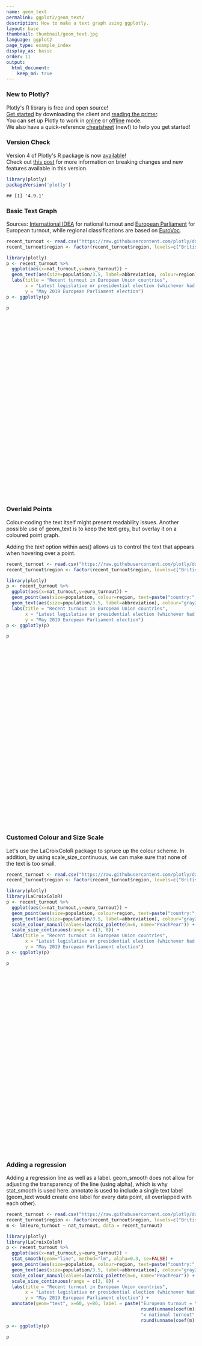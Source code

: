 ```yaml
---
name: geom_text
permalink: ggplot2/geom_text/
description: How to make a text graph using ggplotly.
layout: base
thumbnail: thumbnail/geom_text.jpg
language: ggplot2
page_type: example_index
display_as: basic
order: 11
output:
  html_document:
    keep_md: true
---
```




### New to Plotly?

Plotly's R library is free and open source!<br>
[Get started](https://plot.ly/r/getting-started/) by downloading the client and [reading the primer](https://plot.ly/r/getting-started/).<br>
You can set up Plotly to work in [online](https://plot.ly/r/getting-started/#hosting-graphs-in-your-online-plotly-account) or [offline](https://plot.ly/r/offline/) mode.<br>
We also have a quick-reference [cheatsheet](https://images.plot.ly/plotly-documentation/images/r_cheat_sheet.pdf) (new!) to help you get started!

### Version Check

Version 4 of Plotly's R package is now [available](https://plot.ly/r/getting-started/#installation)!<br>
Check out [this post](http://moderndata.plot.ly/upgrading-to-plotly-4-0-and-above/) for more information on breaking changes and new features available in this version.


```r
library(plotly)
packageVersion('plotly')
```

```
## [1] '4.9.1'
```

### Basic Text Graph
Sources: [International IDEA](https://www.idea.int/data-tools/continent-view/Europe/40?st=par#rep) for national turnout and [European Parliament](https://election-results.eu/turnout/) for European turnout, while regional classifications are based on [EuroVoc](https://publications.europa.eu/en/web/eu-vocabularies/th-concept-scheme/-/resource/eurovoc/100277?target=Browse).


```r
recent_turnout <- read.csv("https://raw.githubusercontent.com/plotly/datasets/master/european_turnout.csv",stringsAsFactors = FALSE)
recent_turnout$region <- factor(recent_turnout$region, levels=c("British","Northern","Western","Mediterranean","Central/Eastern"))

library(plotly)
p <- recent_turnout %>%
  ggplot(aes(x=nat_turnout,y=euro_turnout)) + 
  geom_text(aes(size=population/3.5, label=abbreviation, colour=region), alpha=1) +
  labs(title = "Recent turnout in European Union countries",
       x = "Latest legislative or presidential election (whichever had higher turnout)",
       y = "May 2019 European Parliament election")
p <- ggplotly(p)

p
```

<div id="htmlwidget-ebceba6df61112cf6a19" style="width:672px;height:480px;" class="plotly html-widget"></div>
<script type="application/json" data-for="htmlwidget-ebceba6df61112cf6a19">{"x":{"data":[{"x":[65.09,68.93],"y":[49.7,36.9],"text":["IE","UK"],"hovertext":["population/3.5:  1414992.3<br />abbreviation: IE<br />region: British<br />nat_turnout: 65.09<br />euro_turnout: 49.70","population/3.5: 18505557.7<br />abbreviation: UK<br />region: British<br />nat_turnout: 68.93<br />euro_turnout: 36.90"],"textfont":{"size":[8.27446618557142,20.7098630516402],"color":"rgba(248,118,109,1)"},"type":"scatter","mode":"text","hoveron":"points","name":"British","legendgroup":"British","showlegend":true,"xaxis":"x","yaxis":"y","hoverinfo":"text","frame":null},{"x":[84.6,68.73,87.18],"y":[66,40.7,55.27],"text":["DK","FI","SV"],"hovertext":["population/3.5:  1669006.3<br />abbreviation: DK<br />region: Northern<br />nat_turnout: 84.60<br />euro_turnout: 66.00","population/3.5:  1587186.9<br />abbreviation: FI<br />region: Northern<br />nat_turnout: 68.73<br />euro_turnout: 40.70","population/3.5:  2868855.7<br />abbreviation: SV<br />region: Northern<br />nat_turnout: 87.18<br />euro_turnout: 55.27"],"textfont":{"size":[8.69525751294995,8.56376047321249,10.3269959632001],"color":"rgba(163,165,0,1)"},"type":"scatter","mode":"text","hoveron":"points","name":"Northern","legendgroup":"Northern","showlegend":true,"xaxis":"x","yaxis":"y","hoverinfo":"text","frame":null},{"x":[80,88.38,74.56,76.15,89.66,81.93],"y":[59.8,88.47,50.12,61.38,84.24,41.93],"text":["AT","BE","FR","DE","LU","NL"],"hovertext":["population/3.5:  2501260.9<br />abbreviation: AT<br />region: Western<br />nat_turnout: 80.00<br />euro_turnout: 59.80","population/3.5:  3327786.6<br />abbreviation: BE<br />region: Western<br />nat_turnout: 88.38<br />euro_turnout: 88.47","population/3.5: 19173188.9<br />abbreviation: FR<br />region: Western<br />nat_turnout: 74.56<br />euro_turnout: 50.12","population/3.5: 23026862.0<br />abbreviation: DE<br />region: Western<br />nat_turnout: 76.15<br />euro_turnout: 61.38","population/3.5:   173075.4<br />abbreviation: LU<br />region: Western<br />nat_turnout: 89.66<br />euro_turnout: 84.24","population/3.5:  4881348.3<br />abbreviation: NL<br />region: Western<br />nat_turnout: 81.93<br />euro_turnout: 41.93"],"textfont":{"size":[9.87368513237624,10.8522782679064,21.014498802136,22.6771653543307,4.69807285000024,12.3959600590339],"color":"rgba(0,191,125,1)"},"type":"scatter","mode":"text","hoveron":"points","name":"Western","legendgroup":"Western","showlegend":true,"xaxis":"x","yaxis":"y","hoverinfo":"text","frame":null},{"x":[73.97,57.92,72.93,92.06,55.84,71.76],"y":[44.99,58.69,54.5,72.7,30.75,60.73],"text":["CY","GR","IT","MT","PT","ES"],"hovertext":["population/3.5:   353453.7<br />abbreviation: CY<br />region: Mediterranean<br />nat_turnout: 73.97<br />euro_turnout: 44.99","population/3.5:  3072178.9<br />abbreviation: GR<br />region: Mediterranean<br />nat_turnout: 57.92<br />euro_turnout: 58.69","population/3.5: 17784764.0<br />abbreviation: IT<br />region: Mediterranean<br />nat_turnout: 72.93<br />euro_turnout: 54.50","population/3.5:   118953.7<br />abbreviation: MT<br />region: Mediterranean<br />nat_turnout: 92.06<br />euro_turnout: 72.70","population/3.5:  3092945.4<br />abbreviation: PT<br />region: Mediterranean<br />nat_turnout: 55.84<br />euro_turnout: 30.75","population/3.5: 14195215.4<br />abbreviation: ES<br />region: Mediterranean<br />nat_turnout: 71.76<br />euro_turnout: 60.73"],"textfont":{"size":[5.69152024420555,10.5647342474954,20.3746929107578,3.77952755905512,10.5885486595156,18.593054421317],"color":"rgba(0,176,246,1)"},"type":"scatter","mode":"text","hoveron":"points","name":"Mediterranean","legendgroup":"Mediterranean","showlegend":true,"xaxis":"x","yaxis":"y","hoverinfo":"text","frame":null},{"x":[56.28,59.05,61.88,63.67,69.67,54.58,57.37,55.34,64.11,59.82,52.64],"y":[32.64,29.86,28.72,37.6,43.36,33.53,53.48,45.68,51.07,22.74,28.89],"text":["BU","HR","CZ","EE","HU","LV","LT","PO","RO","SK","SI"],"hovertext":["population/3.5:  2041329.4<br />abbreviation: BU<br />region: Central/Eastern<br />nat_turnout: 56.28<br />euro_turnout: 32.64","population/3.5:  1277295.4<br />abbreviation: HR<br />region: Central/Eastern<br />nat_turnout: 59.05<br />euro_turnout: 29.86","population/3.5:  3053219.7<br />abbreviation: CZ<br />region: Central/Eastern<br />nat_turnout: 61.88<br />euro_turnout: 28.72","population/3.5:   353326.0<br />abbreviation: EE<br />region: Central/Eastern<br />nat_turnout: 63.67<br />euro_turnout: 37.60","population/3.5:  2807344.0<br />abbreviation: HU<br />region: Central/Eastern<br />nat_turnout: 69.67<br />euro_turnout: 43.36","population/3.5:   549588.3<br />abbreviation: LV<br />region: Central/Eastern<br />nat_turnout: 54.58<br />euro_turnout: 33.53","population/3.5:   789281.4<br />abbreviation: LT<br />region: Central/Eastern<br />nat_turnout: 57.37<br />euro_turnout: 53.48","population/3.5: 10943395.7<br />abbreviation: PO<br />region: Central/Eastern<br />nat_turnout: 55.34<br />euro_turnout: 45.68","population/3.5:  6208534.6<br />abbreviation: RO<br />region: Central/Eastern<br />nat_turnout: 64.11<br />euro_turnout: 51.07","population/3.5:  1555943.4<br />abbreviation: SK<br />region: Central/Eastern<br />nat_turnout: 59.82<br />euro_turnout: 22.74","population/3.5:   561630.3<br />abbreviation: SI<br />region: Central/Eastern<br />nat_turnout: 52.64<br />euro_turnout: 28.89"],"textfont":{"size":[9.25389493132619,8.02898174244089,10.5429193119765,5.69099951491581,10.2533526517882,6.3705385125721,7.01217536060109,16.7697791302095,13.5228820476005,8.51258344730506,6.40651545487506],"color":"rgba(231,107,243,1)"},"type":"scatter","mode":"text","hoveron":"points","name":"Central/Eastern","legendgroup":"Central/Eastern","showlegend":true,"xaxis":"x","yaxis":"y","hoverinfo":"text","frame":null}],"layout":{"margin":{"t":43.7625570776256,"r":7.30593607305936,"b":40.1826484018265,"l":37.2602739726027},"plot_bgcolor":"rgba(235,235,235,1)","paper_bgcolor":"rgba(255,255,255,1)","font":{"color":"rgba(0,0,0,1)","family":"","size":14.6118721461187},"title":{"text":"Recent turnout in European Union countries","font":{"color":"rgba(0,0,0,1)","family":"","size":17.5342465753425},"x":0,"xref":"paper"},"xaxis":{"domain":[0,1],"automargin":true,"type":"linear","autorange":false,"range":[50.669,94.031],"tickmode":"array","ticktext":["60","70","80","90"],"tickvals":[60,70,80,90],"categoryorder":"array","categoryarray":["60","70","80","90"],"nticks":null,"ticks":"outside","tickcolor":"rgba(51,51,51,1)","ticklen":3.65296803652968,"tickwidth":0.66417600664176,"showticklabels":true,"tickfont":{"color":"rgba(77,77,77,1)","family":"","size":11.689497716895},"tickangle":-0,"showline":false,"linecolor":null,"linewidth":0,"showgrid":true,"gridcolor":"rgba(255,255,255,1)","gridwidth":0.66417600664176,"zeroline":false,"anchor":"y","title":{"text":"Latest legislative or presidential election (whichever had higher turnout)","font":{"color":"rgba(0,0,0,1)","family":"","size":14.6118721461187}},"hoverformat":".2f"},"yaxis":{"domain":[0,1],"automargin":true,"type":"linear","autorange":false,"range":[19.4535,91.7565],"tickmode":"array","ticktext":["20","40","60","80"],"tickvals":[20,40,60,80],"categoryorder":"array","categoryarray":["20","40","60","80"],"nticks":null,"ticks":"outside","tickcolor":"rgba(51,51,51,1)","ticklen":3.65296803652968,"tickwidth":0.66417600664176,"showticklabels":true,"tickfont":{"color":"rgba(77,77,77,1)","family":"","size":11.689497716895},"tickangle":-0,"showline":false,"linecolor":null,"linewidth":0,"showgrid":true,"gridcolor":"rgba(255,255,255,1)","gridwidth":0.66417600664176,"zeroline":false,"anchor":"x","title":{"text":"May 2019 European Parliament election","font":{"color":"rgba(0,0,0,1)","family":"","size":14.6118721461187}},"hoverformat":".2f"},"shapes":[{"type":"rect","fillcolor":null,"line":{"color":null,"width":0,"linetype":[]},"yref":"paper","xref":"paper","x0":0,"x1":1,"y0":0,"y1":1}],"showlegend":true,"legend":{"bgcolor":"rgba(255,255,255,1)","bordercolor":"transparent","borderwidth":1.88976377952756,"font":{"color":"rgba(0,0,0,1)","family":"","size":11.689497716895},"y":0.87007874015748},"annotations":[{"text":"population/3.5<br />region","x":1.02,"y":1,"showarrow":false,"ax":0,"ay":0,"font":{"color":"rgba(0,0,0,1)","family":"","size":14.6118721461187},"xref":"paper","yref":"paper","textangle":-0,"xanchor":"left","yanchor":"bottom","legendTitle":true}],"hovermode":"closest","barmode":"relative"},"config":{"doubleClick":"reset","showSendToCloud":false},"source":"A","attrs":{"47783dfa7735":{"size":{},"label":{},"colour":{},"x":{},"y":{},"type":"scatter"}},"cur_data":"47783dfa7735","visdat":{"47783dfa7735":["function (y) ","x"]},"highlight":{"on":"plotly_click","persistent":false,"dynamic":false,"selectize":false,"opacityDim":0.2,"selected":{"opacity":1},"debounce":0},"shinyEvents":["plotly_hover","plotly_click","plotly_selected","plotly_relayout","plotly_brushed","plotly_brushing","plotly_clickannotation","plotly_doubleclick","plotly_deselect","plotly_afterplot","plotly_sunburstclick"],"base_url":"https://plot.ly"},"evals":[],"jsHooks":[]}</script>

### Overlaid Points
Colour-coding the text itself might present readability issues. Another possible use of geom\_text is to keep the text grey, but overlay it on a coloured point graph.

Adding the *text* option within aes() allows us to control the text that appears when hovering over a point.


```r
recent_turnout <- read.csv("https://raw.githubusercontent.com/plotly/datasets/master/european_turnout.csv",stringsAsFactors = FALSE)
recent_turnout$region <- factor(recent_turnout$region, levels=c("British","Northern","Western","Mediterranean","Central/Eastern"))

library(plotly)
p <- recent_turnout %>%
  ggplot(aes(x=nat_turnout,y=euro_turnout)) + 
  geom_point(aes(size=population, colour=region, text=paste("country:", country)), alpha=0.4) +
  geom_text(aes(size=population/3.5, label=abbreviation), colour="gray20", alpha=1) +
  labs(title = "Recent turnout in European Union countries",
       x = "Latest legislative or presidential election (whichever had higher turnout)",
       y = "May 2019 European Parliament election")
p <- ggplotly(p)

p
```

<div id="htmlwidget-9e443ba7b11a7b2e1e7b" style="width:672px;height:480px;" class="plotly html-widget"></div>
<script type="application/json" data-for="htmlwidget-9e443ba7b11a7b2e1e7b">{"x":{"data":[{"x":[65.09,68.93],"y":[49.7,36.9],"text":["population:  4952473<br />region: British<br />country: Ireland<br />nat_turnout: 65.09<br />euro_turnout: 49.70","population: 64769452<br />region: British<br />country: United Kingdom<br />nat_turnout: 68.93<br />euro_turnout: 36.90"],"type":"scatter","mode":"markers","marker":{"autocolorscale":false,"color":"rgba(248,118,109,1)","opacity":0.4,"size":[8.41088803645276,20.7175535740913],"symbol":"circle","line":{"width":1.88976377952756,"color":"rgba(248,118,109,1)"}},"hoveron":"points","name":"British","legendgroup":"British","showlegend":true,"xaxis":"x","yaxis":"y","hoverinfo":"text","frame":null},{"x":[84.6,68.73,87.18],"y":[66,40.7,55.27],"text":["population:  5841522<br />region: Northern<br />country: Denmark<br />nat_turnout: 84.60<br />euro_turnout: 66.00","population:  5555154<br />region: Northern<br />country: Finland<br />nat_turnout: 68.73<br />euro_turnout: 40.70","population: 10040995<br />region: Northern<br />country: Sweden<br />nat_turnout: 87.18<br />euro_turnout: 55.27"],"type":"scatter","mode":"markers","marker":{"autocolorscale":false,"color":"rgba(163,165,0,1)","opacity":0.4,"size":[8.81885233909577,8.69114555393357,10.4150843766811],"symbol":"circle","line":{"width":1.88976377952756,"color":"rgba(163,165,0,1)"}},"hoveron":"points","name":"Northern","legendgroup":"Northern","showlegend":true,"xaxis":"x","yaxis":"y","hoverinfo":"text","frame":null},{"x":[80,88.38,74.56,76.15,89.66,81.93],"y":[59.8,88.47,50.12,61.38,84.24,41.93],"text":["population:  8754413<br />region: Western<br />country: Austria<br />nat_turnout: 80.00<br />euro_turnout: 59.80","population: 11647253<br />region: Western<br />country: Belgium<br />nat_turnout: 88.38<br />euro_turnout: 88.47","population: 67106161<br />region: Western<br />country: France<br />nat_turnout: 74.56<br />euro_turnout: 50.12","population: 80594017<br />region: Western<br />country: Germany<br />nat_turnout: 76.15<br />euro_turnout: 61.38","population:   605764<br />region: Western<br />country: Luxembourg<br />nat_turnout: 89.66<br />euro_turnout: 84.24","population: 17084719<br />region: Western<br />country: Netherlands<br />nat_turnout: 81.93<br />euro_turnout: 41.93"],"type":"scatter","mode":"markers","marker":{"autocolorscale":false,"color":"rgba(0,191,125,1)","opacity":0.4,"size":[9.96993989428586,10.9320541101783,21.0209381144539,22.6771653543307,5.24932243908293,12.4564074244088],"symbol":"circle","line":{"width":1.88976377952756,"color":"rgba(0,191,125,1)"}},"hoveron":"points","name":"Western","legendgroup":"Western","showlegend":true,"xaxis":"x","yaxis":"y","hoverinfo":"text","frame":null},{"x":[73.97,57.92,72.93,92.06,55.84,71.76],"y":[44.99,58.69,54.5,72.7,30.75,60.73],"text":["population:  1237088<br />region: Mediterranean<br />country: Cyprus<br />nat_turnout: 73.97<br />euro_turnout: 44.99","population: 10752626<br />region: Mediterranean<br />country: Greece<br />nat_turnout: 57.92<br />euro_turnout: 58.69","population: 62246674<br />region: Mediterranean<br />country: Italy<br />nat_turnout: 72.93<br />euro_turnout: 54.50","population:   416338<br />region: Mediterranean<br />country: Malta<br />nat_turnout: 92.06<br />euro_turnout: 72.70","population: 10825309<br />region: Mediterranean<br />country: Portugal<br />nat_turnout: 55.84<br />euro_turnout: 30.75","population: 49683254<br />region: Mediterranean<br />country: Spain<br />nat_turnout: 71.76<br />euro_turnout: 60.73"],"type":"scatter","mode":"markers","marker":{"autocolorscale":false,"color":"rgba(0,176,246,1)","opacity":0.4,"size":[6.00705898418766,10.6489226159428,20.3837891284099,4.92830491200919,10.6723593906737,18.6102172156867],"symbol":"circle","line":{"width":1.88976377952756,"color":"rgba(0,176,246,1)"}},"hoveron":"points","name":"Mediterranean","legendgroup":"Mediterranean","showlegend":true,"xaxis":"x","yaxis":"y","hoverinfo":"text","frame":null},{"x":[56.28,59.05,61.88,63.67,69.67,54.58,57.37,55.34,64.11,59.82,52.64],"y":[32.64,29.86,28.72,37.6,43.36,33.53,53.48,45.68,51.07,22.74,28.89],"text":["population:  7144653<br />region: Central/Eastern<br />country: Bulgaria<br />nat_turnout: 56.28<br />euro_turnout: 32.64","population:  4470534<br />region: Central/Eastern<br />country: Croatia<br />nat_turnout: 59.05<br />euro_turnout: 29.86","population: 10686269<br />region: Central/Eastern<br />country: Czechia<br />nat_turnout: 61.88<br />euro_turnout: 28.72","population:  1236641<br />region: Central/Eastern<br />country: Estonia<br />nat_turnout: 63.67<br />euro_turnout: 37.60","population:  9825704<br />region: Central/Eastern<br />country: Hungary<br />nat_turnout: 69.67<br />euro_turnout: 43.36","population:  1923559<br />region: Central/Eastern<br />country: Latvia<br />nat_turnout: 54.58<br />euro_turnout: 33.53","population:  2762485<br />region: Central/Eastern<br />country: Lithuania<br />nat_turnout: 57.37<br />euro_turnout: 53.48","population: 38301885<br />region: Central/Eastern<br />country: Poland<br />nat_turnout: 55.34<br />euro_turnout: 45.68","population: 21729871<br />region: Central/Eastern<br />country: Romania<br />nat_turnout: 64.11<br />euro_turnout: 51.07","population:  5445802<br />region: Central/Eastern<br />country: Slovakia<br />nat_turnout: 59.82<br />euro_turnout: 22.74","population:  1965706<br />region: Central/Eastern<br />country: Slovenia<br />nat_turnout: 52.64<br />euro_turnout: 28.89"],"type":"scatter","mode":"markers","marker":{"autocolorscale":false,"color":"rgba(231,107,243,1)","opacity":0.4,"size":[9.36322189357758,8.17393536632179,10.6274556291592,6.00661368611665,10.3426995591886,6.6094072334863,7.20459466286421,16.7965451058184,13.572475771793,8.64149472039324,6.64226277108161],"symbol":"circle","line":{"width":1.88976377952756,"color":"rgba(231,107,243,1)"}},"hoveron":"points","name":"Central/Eastern","legendgroup":"Central/Eastern","showlegend":true,"xaxis":"x","yaxis":"y","hoverinfo":"text","frame":null},{"x":[80,88.38,56.28,59.05,73.97,61.88,84.6,63.67,68.73,74.56,76.15,57.92,69.67,65.09,72.93,54.58,57.37,89.66,92.06,81.93,55.34,55.84,64.11,59.82,52.64,71.76,87.18,68.93],"y":[59.8,88.47,32.64,29.86,44.99,28.72,66,37.6,40.7,50.12,61.38,58.69,43.36,49.7,54.5,33.53,53.48,84.24,72.7,41.93,45.68,30.75,51.07,22.74,28.89,60.73,55.27,36.9],"text":["AT","BE","BU","HR","CY","CZ","DK","EE","FI","FR","DE","GR","HU","IE","IT","LV","LT","LU","MT","NL","PO","PT","RO","SK","SI","ES","SV","UK"],"hovertext":["population/3.5:  2501260.9<br />abbreviation: AT<br />nat_turnout: 80.00<br />euro_turnout: 59.80","population/3.5:  3327786.6<br />abbreviation: BE<br />nat_turnout: 88.38<br />euro_turnout: 88.47","population/3.5:  2041329.4<br />abbreviation: BU<br />nat_turnout: 56.28<br />euro_turnout: 32.64","population/3.5:  1277295.4<br />abbreviation: HR<br />nat_turnout: 59.05<br />euro_turnout: 29.86","population/3.5:   353453.7<br />abbreviation: CY<br />nat_turnout: 73.97<br />euro_turnout: 44.99","population/3.5:  3053219.7<br />abbreviation: CZ<br />nat_turnout: 61.88<br />euro_turnout: 28.72","population/3.5:  1669006.3<br />abbreviation: DK<br />nat_turnout: 84.60<br />euro_turnout: 66.00","population/3.5:   353326.0<br />abbreviation: EE<br />nat_turnout: 63.67<br />euro_turnout: 37.60","population/3.5:  1587186.9<br />abbreviation: FI<br />nat_turnout: 68.73<br />euro_turnout: 40.70","population/3.5: 19173188.9<br />abbreviation: FR<br />nat_turnout: 74.56<br />euro_turnout: 50.12","population/3.5: 23026862.0<br />abbreviation: DE<br />nat_turnout: 76.15<br />euro_turnout: 61.38","population/3.5:  3072178.9<br />abbreviation: GR<br />nat_turnout: 57.92<br />euro_turnout: 58.69","population/3.5:  2807344.0<br />abbreviation: HU<br />nat_turnout: 69.67<br />euro_turnout: 43.36","population/3.5:  1414992.3<br />abbreviation: IE<br />nat_turnout: 65.09<br />euro_turnout: 49.70","population/3.5: 17784764.0<br />abbreviation: IT<br />nat_turnout: 72.93<br />euro_turnout: 54.50","population/3.5:   549588.3<br />abbreviation: LV<br />nat_turnout: 54.58<br />euro_turnout: 33.53","population/3.5:   789281.4<br />abbreviation: LT<br />nat_turnout: 57.37<br />euro_turnout: 53.48","population/3.5:   173075.4<br />abbreviation: LU<br />nat_turnout: 89.66<br />euro_turnout: 84.24","population/3.5:   118953.7<br />abbreviation: MT<br />nat_turnout: 92.06<br />euro_turnout: 72.70","population/3.5:  4881348.3<br />abbreviation: NL<br />nat_turnout: 81.93<br />euro_turnout: 41.93","population/3.5: 10943395.7<br />abbreviation: PO<br />nat_turnout: 55.34<br />euro_turnout: 45.68","population/3.5:  3092945.4<br />abbreviation: PT<br />nat_turnout: 55.84<br />euro_turnout: 30.75","population/3.5:  6208534.6<br />abbreviation: RO<br />nat_turnout: 64.11<br />euro_turnout: 51.07","population/3.5:  1555943.4<br />abbreviation: SK<br />nat_turnout: 59.82<br />euro_turnout: 22.74","population/3.5:   561630.3<br />abbreviation: SI<br />nat_turnout: 52.64<br />euro_turnout: 28.89","population/3.5: 14195215.4<br />abbreviation: ES<br />nat_turnout: 71.76<br />euro_turnout: 60.73","population/3.5:  2868855.7<br />abbreviation: SV<br />nat_turnout: 87.18<br />euro_turnout: 55.27","population/3.5: 18505557.7<br />abbreviation: UK<br />nat_turnout: 68.93<br />euro_turnout: 36.90"],"textfont":{"size":[7.03096748066861,7.55308013522302,6.70028837064015,6.04675560668799,4.79964055605844,7.38802663154886,6.40223634589972,4.79936272930705,6.33207821174708,12.9749697302484,13.8620587723506,7.39966564012065,7.23353298947008,6.17772988966747,12.6336115700298,5.16191985040046,5.504254888141,4.26960265029721,3.77952755905512,8.37668676855211,10.7102677051843,7.41237143727481,8.97793790098265,6.30477353130473,5.18111477029776,11.6830469610983,7.27282419581048,12.8124362169948],"color":"rgba(51,51,51,1)"},"type":"scatter","mode":"text","hoveron":"points","showlegend":false,"xaxis":"x","yaxis":"y","hoverinfo":"text","frame":null}],"layout":{"margin":{"t":43.7625570776256,"r":7.30593607305936,"b":40.1826484018265,"l":37.2602739726027},"plot_bgcolor":"rgba(235,235,235,1)","paper_bgcolor":"rgba(255,255,255,1)","font":{"color":"rgba(0,0,0,1)","family":"","size":14.6118721461187},"title":{"text":"Recent turnout in European Union countries","font":{"color":"rgba(0,0,0,1)","family":"","size":17.5342465753425},"x":0,"xref":"paper"},"xaxis":{"domain":[0,1],"automargin":true,"type":"linear","autorange":false,"range":[50.669,94.031],"tickmode":"array","ticktext":["60","70","80","90"],"tickvals":[60,70,80,90],"categoryorder":"array","categoryarray":["60","70","80","90"],"nticks":null,"ticks":"outside","tickcolor":"rgba(51,51,51,1)","ticklen":3.65296803652968,"tickwidth":0.66417600664176,"showticklabels":true,"tickfont":{"color":"rgba(77,77,77,1)","family":"","size":11.689497716895},"tickangle":-0,"showline":false,"linecolor":null,"linewidth":0,"showgrid":true,"gridcolor":"rgba(255,255,255,1)","gridwidth":0.66417600664176,"zeroline":false,"anchor":"y","title":{"text":"Latest legislative or presidential election (whichever had higher turnout)","font":{"color":"rgba(0,0,0,1)","family":"","size":14.6118721461187}},"hoverformat":".2f"},"yaxis":{"domain":[0,1],"automargin":true,"type":"linear","autorange":false,"range":[19.4535,91.7565],"tickmode":"array","ticktext":["20","40","60","80"],"tickvals":[20,40,60,80],"categoryorder":"array","categoryarray":["20","40","60","80"],"nticks":null,"ticks":"outside","tickcolor":"rgba(51,51,51,1)","ticklen":3.65296803652968,"tickwidth":0.66417600664176,"showticklabels":true,"tickfont":{"color":"rgba(77,77,77,1)","family":"","size":11.689497716895},"tickangle":-0,"showline":false,"linecolor":null,"linewidth":0,"showgrid":true,"gridcolor":"rgba(255,255,255,1)","gridwidth":0.66417600664176,"zeroline":false,"anchor":"x","title":{"text":"May 2019 European Parliament election","font":{"color":"rgba(0,0,0,1)","family":"","size":14.6118721461187}},"hoverformat":".2f"},"shapes":[{"type":"rect","fillcolor":null,"line":{"color":null,"width":0,"linetype":[]},"yref":"paper","xref":"paper","x0":0,"x1":1,"y0":0,"y1":1}],"showlegend":true,"legend":{"bgcolor":"rgba(255,255,255,1)","bordercolor":"transparent","borderwidth":1.88976377952756,"font":{"color":"rgba(0,0,0,1)","family":"","size":11.689497716895},"y":0.87007874015748},"annotations":[{"text":"population<br />region","x":1.02,"y":1,"showarrow":false,"ax":0,"ay":0,"font":{"color":"rgba(0,0,0,1)","family":"","size":14.6118721461187},"xref":"paper","yref":"paper","textangle":-0,"xanchor":"left","yanchor":"bottom","legendTitle":true}],"hovermode":"closest","barmode":"relative"},"config":{"doubleClick":"reset","showSendToCloud":false},"source":"A","attrs":{"477861f33e05":{"size":{},"colour":{},"text":{},"x":{},"y":{},"type":"scatter"},"4778278b35dd":{"size":{},"label":{},"x":{},"y":{}}},"cur_data":"477861f33e05","visdat":{"477861f33e05":["function (y) ","x"],"4778278b35dd":["function (y) ","x"]},"highlight":{"on":"plotly_click","persistent":false,"dynamic":false,"selectize":false,"opacityDim":0.2,"selected":{"opacity":1},"debounce":0},"shinyEvents":["plotly_hover","plotly_click","plotly_selected","plotly_relayout","plotly_brushed","plotly_brushing","plotly_clickannotation","plotly_doubleclick","plotly_deselect","plotly_afterplot","plotly_sunburstclick"],"base_url":"https://plot.ly"},"evals":[],"jsHooks":[]}</script>

### Customed Colour and Size Scale
Let's use the LaCroixColoR package to spruce up the colour scheme. In addition, by using scale\_size\_continuous, we can make sure that none of the text is too small.


```r
recent_turnout <- read.csv("https://raw.githubusercontent.com/plotly/datasets/master/european_turnout.csv",stringsAsFactors = FALSE)
recent_turnout$region <- factor(recent_turnout$region, levels=c("British","Northern","Western","Mediterranean","Central/Eastern"))

library(plotly)
library(LaCroixColoR)
p <- recent_turnout %>%
  ggplot(aes(x=nat_turnout,y=euro_turnout)) + 
  geom_point(aes(size=population, colour=region, text=paste("country:", country)), alpha=0.4) +
  geom_text(aes(size=population/3.5, label=abbreviation), colour="gray20", alpha=1) +
  scale_colour_manual(values=lacroix_palette(n=6, name="PeachPear")) +
  scale_size_continuous(range = c(3, 8)) +
  labs(title = "Recent turnout in European Union countries",
       x = "Latest legislative or presidential election (whichever had higher turnout)",
       y = "May 2019 European Parliament election")
p <- ggplotly(p)

p
```

<div id="htmlwidget-d2045463dfa26b725ec0" style="width:672px;height:480px;" class="plotly html-widget"></div>
<script type="application/json" data-for="htmlwidget-d2045463dfa26b725ec0">{"x":{"data":[{"x":[65.09,68.93],"y":[49.7,36.9],"text":["population:  4952473<br />region: British<br />country: Ireland<br />nat_turnout: 65.09<br />euro_turnout: 49.70","population: 64769452<br />region: British<br />country: United Kingdom<br />nat_turnout: 68.93<br />euro_turnout: 36.90"],"type":"scatter","mode":"markers","marker":{"autocolorscale":false,"color":"rgba(255,50,0,1)","opacity":0.4,"size":[15.969943154563,28.2766086922016],"symbol":"circle","line":{"width":1.88976377952756,"color":"rgba(255,50,0,1)"}},"hoveron":"points","name":"British","legendgroup":"British","showlegend":true,"xaxis":"x","yaxis":"y","hoverinfo":"text","frame":null},{"x":[84.6,68.73,87.18],"y":[66,40.7,55.27],"text":["population:  5841522<br />region: Northern<br />country: Denmark<br />nat_turnout: 84.60<br />euro_turnout: 66.00","population:  5555154<br />region: Northern<br />country: Finland<br />nat_turnout: 68.73<br />euro_turnout: 40.70","population: 10040995<br />region: Northern<br />country: Sweden<br />nat_turnout: 87.18<br />euro_turnout: 55.27"],"type":"scatter","mode":"markers","marker":{"autocolorscale":false,"color":"rgba(233,161,124,1)","opacity":0.4,"size":[16.377907457206,16.2502006720438,17.9741394947913],"symbol":"circle","line":{"width":1.88976377952756,"color":"rgba(233,161,124,1)"}},"hoveron":"points","name":"Northern","legendgroup":"Northern","showlegend":true,"xaxis":"x","yaxis":"y","hoverinfo":"text","frame":null},{"x":[80,88.38,74.56,76.15,89.66,81.93],"y":[59.8,88.47,50.12,61.38,84.24,41.93],"text":["population:  8754413<br />region: Western<br />country: Austria<br />nat_turnout: 80.00<br />euro_turnout: 59.80","population: 11647253<br />region: Western<br />country: Belgium<br />nat_turnout: 88.38<br />euro_turnout: 88.47","population: 67106161<br />region: Western<br />country: France<br />nat_turnout: 74.56<br />euro_turnout: 50.12","population: 80594017<br />region: Western<br />country: Germany<br />nat_turnout: 76.15<br />euro_turnout: 61.38","population:   605764<br />region: Western<br />country: Luxembourg<br />nat_turnout: 89.66<br />euro_turnout: 84.24","population: 17084719<br />region: Western<br />country: Netherlands<br />nat_turnout: 81.93<br />euro_turnout: 41.93"],"type":"scatter","mode":"markers","marker":{"autocolorscale":false,"color":"rgba(233,228,166,1)","opacity":0.4,"size":[17.5289950123961,18.4911092282885,28.5799932325641,30.2362204724409,12.8083775571932,20.0154625425191],"symbol":"circle","line":{"width":1.88976377952756,"color":"rgba(233,228,166,1)"}},"hoveron":"points","name":"Western","legendgroup":"Western","showlegend":true,"xaxis":"x","yaxis":"y","hoverinfo":"text","frame":null},{"x":[73.97,57.92,72.93,92.06,55.84,71.76],"y":[44.99,58.69,54.5,72.7,30.75,60.73],"text":["population:  1237088<br />region: Mediterranean<br />country: Cyprus<br />nat_turnout: 73.97<br />euro_turnout: 44.99","population: 10752626<br />region: Mediterranean<br />country: Greece<br />nat_turnout: 57.92<br />euro_turnout: 58.69","population: 62246674<br />region: Mediterranean<br />country: Italy<br />nat_turnout: 72.93<br />euro_turnout: 54.50","population:   416338<br />region: Mediterranean<br />country: Malta<br />nat_turnout: 92.06<br />euro_turnout: 72.70","population: 10825309<br />region: Mediterranean<br />country: Portugal<br />nat_turnout: 55.84<br />euro_turnout: 30.75","population: 49683254<br />region: Mediterranean<br />country: Spain<br />nat_turnout: 71.76<br />euro_turnout: 60.73"],"type":"scatter","mode":"markers","marker":{"autocolorscale":false,"color":"rgba(27,182,175,1)","opacity":0.4,"size":[13.5661141022979,18.207977734053,27.9428442465202,12.4873600301194,18.2314145087839,26.1692723337969],"symbol":"circle","line":{"width":1.88976377952756,"color":"rgba(27,182,175,1)"}},"hoveron":"points","name":"Mediterranean","legendgroup":"Mediterranean","showlegend":true,"xaxis":"x","yaxis":"y","hoverinfo":"text","frame":null},{"x":[56.28,59.05,61.88,63.67,69.67,54.58,57.37,55.34,64.11,59.82,52.64],"y":[32.64,29.86,28.72,37.6,43.36,33.53,53.48,45.68,51.07,22.74,28.89],"text":["population:  7144653<br />region: Central/Eastern<br />country: Bulgaria<br />nat_turnout: 56.28<br />euro_turnout: 32.64","population:  4470534<br />region: Central/Eastern<br />country: Croatia<br />nat_turnout: 59.05<br />euro_turnout: 29.86","population: 10686269<br />region: Central/Eastern<br />country: Czechia<br />nat_turnout: 61.88<br />euro_turnout: 28.72","population:  1236641<br />region: Central/Eastern<br />country: Estonia<br />nat_turnout: 63.67<br />euro_turnout: 37.60","population:  9825704<br />region: Central/Eastern<br />country: Hungary<br />nat_turnout: 69.67<br />euro_turnout: 43.36","population:  1923559<br />region: Central/Eastern<br />country: Latvia<br />nat_turnout: 54.58<br />euro_turnout: 33.53","population:  2762485<br />region: Central/Eastern<br />country: Lithuania<br />nat_turnout: 57.37<br />euro_turnout: 53.48","population: 38301885<br />region: Central/Eastern<br />country: Poland<br />nat_turnout: 55.34<br />euro_turnout: 45.68","population: 21729871<br />region: Central/Eastern<br />country: Romania<br />nat_turnout: 64.11<br />euro_turnout: 51.07","population:  5445802<br />region: Central/Eastern<br />country: Slovakia<br />nat_turnout: 59.82<br />euro_turnout: 22.74","population:  1965706<br />region: Central/Eastern<br />country: Slovenia<br />nat_turnout: 52.64<br />euro_turnout: 28.89"],"type":"scatter","mode":"markers","marker":{"autocolorscale":false,"color":"rgba(0,118,187,1)","opacity":0.4,"size":[16.9222770116878,15.732990484432,18.1865107472694,13.5656688042269,17.9017546772988,14.1684623515965,14.7636497809744,24.3556002239286,21.1315308899033,16.2005498385035,14.2013178891918],"symbol":"circle","line":{"width":1.88976377952756,"color":"rgba(0,118,187,1)"}},"hoveron":"points","name":"Central/Eastern","legendgroup":"Central/Eastern","showlegend":true,"xaxis":"x","yaxis":"y","hoverinfo":"text","frame":null},{"x":[80,88.38,56.28,59.05,73.97,61.88,84.6,63.67,68.73,74.56,76.15,57.92,69.67,65.09,72.93,54.58,57.37,89.66,92.06,81.93,55.34,55.84,64.11,59.82,52.64,71.76,87.18,68.93],"y":[59.8,88.47,32.64,29.86,44.99,28.72,66,37.6,40.7,50.12,61.38,58.69,43.36,49.7,54.5,33.53,53.48,84.24,72.7,41.93,45.68,30.75,51.07,22.74,28.89,60.73,55.27,36.9],"text":["AT","BE","BU","HR","CY","CZ","DK","EE","FI","FR","DE","GR","HU","IE","IT","LV","LT","LU","MT","NL","PO","PT","RO","SK","SI","ES","SV","UK"],"hovertext":["population/3.5:  2501260.9<br />abbreviation: AT<br />nat_turnout: 80.00<br />euro_turnout: 59.80","population/3.5:  3327786.6<br />abbreviation: BE<br />nat_turnout: 88.38<br />euro_turnout: 88.47","population/3.5:  2041329.4<br />abbreviation: BU<br />nat_turnout: 56.28<br />euro_turnout: 32.64","population/3.5:  1277295.4<br />abbreviation: HR<br />nat_turnout: 59.05<br />euro_turnout: 29.86","population/3.5:   353453.7<br />abbreviation: CY<br />nat_turnout: 73.97<br />euro_turnout: 44.99","population/3.5:  3053219.7<br />abbreviation: CZ<br />nat_turnout: 61.88<br />euro_turnout: 28.72","population/3.5:  1669006.3<br />abbreviation: DK<br />nat_turnout: 84.60<br />euro_turnout: 66.00","population/3.5:   353326.0<br />abbreviation: EE<br />nat_turnout: 63.67<br />euro_turnout: 37.60","population/3.5:  1587186.9<br />abbreviation: FI<br />nat_turnout: 68.73<br />euro_turnout: 40.70","population/3.5: 19173188.9<br />abbreviation: FR<br />nat_turnout: 74.56<br />euro_turnout: 50.12","population/3.5: 23026862.0<br />abbreviation: DE<br />nat_turnout: 76.15<br />euro_turnout: 61.38","population/3.5:  3072178.9<br />abbreviation: GR<br />nat_turnout: 57.92<br />euro_turnout: 58.69","population/3.5:  2807344.0<br />abbreviation: HU<br />nat_turnout: 69.67<br />euro_turnout: 43.36","population/3.5:  1414992.3<br />abbreviation: IE<br />nat_turnout: 65.09<br />euro_turnout: 49.70","population/3.5: 17784764.0<br />abbreviation: IT<br />nat_turnout: 72.93<br />euro_turnout: 54.50","population/3.5:   549588.3<br />abbreviation: LV<br />nat_turnout: 54.58<br />euro_turnout: 33.53","population/3.5:   789281.4<br />abbreviation: LT<br />nat_turnout: 57.37<br />euro_turnout: 53.48","population/3.5:   173075.4<br />abbreviation: LU<br />nat_turnout: 89.66<br />euro_turnout: 84.24","population/3.5:   118953.7<br />abbreviation: MT<br />nat_turnout: 92.06<br />euro_turnout: 72.70","population/3.5:  4881348.3<br />abbreviation: NL<br />nat_turnout: 81.93<br />euro_turnout: 41.93","population/3.5: 10943395.7<br />abbreviation: PO<br />nat_turnout: 55.34<br />euro_turnout: 45.68","population/3.5:  3092945.4<br />abbreviation: PT<br />nat_turnout: 55.84<br />euro_turnout: 30.75","population/3.5:  6208534.6<br />abbreviation: RO<br />nat_turnout: 64.11<br />euro_turnout: 51.07","population/3.5:  1555943.4<br />abbreviation: SK<br />nat_turnout: 59.82<br />euro_turnout: 22.74","population/3.5:   561630.3<br />abbreviation: SI<br />nat_turnout: 52.64<br />euro_turnout: 28.89","population/3.5: 14195215.4<br />abbreviation: ES<br />nat_turnout: 71.76<br />euro_turnout: 60.73","population/3.5:  2868855.7<br />abbreviation: SV<br />nat_turnout: 87.18<br />euro_turnout: 55.27","population/3.5: 18505557.7<br />abbreviation: UK<br />nat_turnout: 68.93<br />euro_turnout: 36.90"],"textfont":{"size":[14.5900225987788,15.1121352533333,14.2593434887504,13.6058107247982,12.3586956741687,14.9470817496591,13.96129146401,12.3584178474173,13.8911333298573,20.5340248483586,21.4211138904608,14.9587207582309,14.7925881075803,13.7367850077777,20.1926666881401,12.7209749685107,13.0633100062512,11.8286577684074,11.3385826771654,15.9357418866623,18.2693228232945,14.971426555385,16.5369930190929,13.863828649415,12.740169888408,19.2421020792086,14.8318793139207,20.371491335105],"color":"rgba(51,51,51,1)"},"type":"scatter","mode":"text","hoveron":"points","showlegend":false,"xaxis":"x","yaxis":"y","hoverinfo":"text","frame":null}],"layout":{"margin":{"t":43.7625570776256,"r":7.30593607305936,"b":40.1826484018265,"l":37.2602739726027},"plot_bgcolor":"rgba(235,235,235,1)","paper_bgcolor":"rgba(255,255,255,1)","font":{"color":"rgba(0,0,0,1)","family":"","size":14.6118721461187},"title":{"text":"Recent turnout in European Union countries","font":{"color":"rgba(0,0,0,1)","family":"","size":17.5342465753425},"x":0,"xref":"paper"},"xaxis":{"domain":[0,1],"automargin":true,"type":"linear","autorange":false,"range":[50.669,94.031],"tickmode":"array","ticktext":["60","70","80","90"],"tickvals":[60,70,80,90],"categoryorder":"array","categoryarray":["60","70","80","90"],"nticks":null,"ticks":"outside","tickcolor":"rgba(51,51,51,1)","ticklen":3.65296803652968,"tickwidth":0.66417600664176,"showticklabels":true,"tickfont":{"color":"rgba(77,77,77,1)","family":"","size":11.689497716895},"tickangle":-0,"showline":false,"linecolor":null,"linewidth":0,"showgrid":true,"gridcolor":"rgba(255,255,255,1)","gridwidth":0.66417600664176,"zeroline":false,"anchor":"y","title":{"text":"Latest legislative or presidential election (whichever had higher turnout)","font":{"color":"rgba(0,0,0,1)","family":"","size":14.6118721461187}},"hoverformat":".2f"},"yaxis":{"domain":[0,1],"automargin":true,"type":"linear","autorange":false,"range":[19.4535,91.7565],"tickmode":"array","ticktext":["20","40","60","80"],"tickvals":[20,40,60,80],"categoryorder":"array","categoryarray":["20","40","60","80"],"nticks":null,"ticks":"outside","tickcolor":"rgba(51,51,51,1)","ticklen":3.65296803652968,"tickwidth":0.66417600664176,"showticklabels":true,"tickfont":{"color":"rgba(77,77,77,1)","family":"","size":11.689497716895},"tickangle":-0,"showline":false,"linecolor":null,"linewidth":0,"showgrid":true,"gridcolor":"rgba(255,255,255,1)","gridwidth":0.66417600664176,"zeroline":false,"anchor":"x","title":{"text":"May 2019 European Parliament election","font":{"color":"rgba(0,0,0,1)","family":"","size":14.6118721461187}},"hoverformat":".2f"},"shapes":[{"type":"rect","fillcolor":null,"line":{"color":null,"width":0,"linetype":[]},"yref":"paper","xref":"paper","x0":0,"x1":1,"y0":0,"y1":1}],"showlegend":true,"legend":{"bgcolor":"rgba(255,255,255,1)","bordercolor":"transparent","borderwidth":1.88976377952756,"font":{"color":"rgba(0,0,0,1)","family":"","size":11.689497716895},"y":0.87007874015748},"annotations":[{"text":"population<br />region","x":1.02,"y":1,"showarrow":false,"ax":0,"ay":0,"font":{"color":"rgba(0,0,0,1)","family":"","size":14.6118721461187},"xref":"paper","yref":"paper","textangle":-0,"xanchor":"left","yanchor":"bottom","legendTitle":true}],"hovermode":"closest","barmode":"relative"},"config":{"doubleClick":"reset","showSendToCloud":false},"source":"A","attrs":{"477861ad457a":{"size":{},"colour":{},"text":{},"x":{},"y":{},"type":"scatter"},"4778695e374":{"size":{},"label":{},"x":{},"y":{}}},"cur_data":"477861ad457a","visdat":{"477861ad457a":["function (y) ","x"],"4778695e374":["function (y) ","x"]},"highlight":{"on":"plotly_click","persistent":false,"dynamic":false,"selectize":false,"opacityDim":0.2,"selected":{"opacity":1},"debounce":0},"shinyEvents":["plotly_hover","plotly_click","plotly_selected","plotly_relayout","plotly_brushed","plotly_brushing","plotly_clickannotation","plotly_doubleclick","plotly_deselect","plotly_afterplot","plotly_sunburstclick"],"base_url":"https://plot.ly"},"evals":[],"jsHooks":[]}</script>

### Adding a regression
Adding a regression line as well as a label. geom\_smooth does not allow for adjusting the transparency of the line (using alpha), which is why stat\_smooth is used here. annotate is used to include a single text label (geom\_text would create one label for every data point, all overlapped with each other).


```r
recent_turnout <- read.csv("https://raw.githubusercontent.com/plotly/datasets/master/european_turnout.csv",stringsAsFactors = FALSE)
recent_turnout$region <- factor(recent_turnout$region, levels=c("British","Northern","Western","Mediterranean","Central/Eastern"))
m <- lm(euro_turnout ~ nat_turnout, data = recent_turnout)

library(plotly)
library(LaCroixColoR)
p <- recent_turnout %>%
  ggplot(aes(x=nat_turnout,y=euro_turnout)) + 
  stat_smooth(geom="line", method="lm", alpha=0.3, se=FALSE) + 
  geom_point(aes(size=population, colour=region, text=paste("country:", country)), alpha=0.4) +
  geom_text(aes(size=population/3.5, label=abbreviation), colour="gray20", alpha=1) +
  scale_colour_manual(values=lacroix_palette(n=6, name="PeachPear")) +
  scale_size_continuous(range = c(3, 8)) +
  labs(title = "Recent turnout in European Union countries",
       x = "Latest legislative or presidential election (whichever had higher turnout)",
       y = "May 2019 European Parliament election") +
  annotate(geom="text", x=60, y=80, label = paste("European turnout = \n",
                                                  round(unname(coef(m)[2]),2),
                                                  "x national turnout",
                                                  round(unname(coef(m)[1]),1)))
p <- ggplotly(p)

p
```

<div id="htmlwidget-9f78a1e743a87973d200" style="width:672px;height:480px;" class="plotly html-widget"></div>
<script type="application/json" data-for="htmlwidget-9f78a1e743a87973d200">{"x":{"data":[{"x":[52.64,53.1389873417722,53.6379746835443,54.1369620253165,54.6359493670886,55.1349367088608,55.6339240506329,56.1329113924051,56.6318987341772,57.1308860759494,57.6298734177215,58.1288607594937,58.6278481012658,59.126835443038,59.6258227848101,60.1248101265823,60.6237974683544,61.1227848101266,61.6217721518987,62.1207594936709,62.619746835443,63.1187341772152,63.6177215189873,64.1167088607595,64.6156962025317,65.1146835443038,65.613670886076,66.1126582278481,66.6116455696203,67.1106329113924,67.6096202531646,68.1086075949367,68.6075949367089,69.106582278481,69.6055696202532,70.1045569620253,70.6035443037975,71.1025316455696,71.6015189873418,72.1005063291139,72.5994936708861,73.0984810126582,73.5974683544304,74.0964556962025,74.5954430379747,75.0944303797468,75.593417721519,76.0924050632911,76.5913924050633,77.0903797468355,77.5893670886076,78.0883544303798,78.5873417721519,79.0863291139241,79.5853164556962,80.0843037974684,80.5832911392405,81.0822784810127,81.5812658227848,82.080253164557,82.5792405063291,83.0782278481013,83.5772151898734,84.0762025316456,84.5751898734177,85.0741772151899,85.573164556962,86.0721518987342,86.5711392405063,87.0701265822785,87.5691139240506,88.0681012658228,88.5670886075949,89.0660759493671,89.5650632911392,90.0640506329114,90.5630379746835,91.0620253164557,91.5610126582279,92.06],"y":[31.0311865038497,31.5571160397105,32.0830455755713,32.6089751114321,33.1349046472929,33.6608341831536,34.1867637190144,34.7126932548752,35.238622790736,35.7645523265968,36.2904818624576,36.8164113983184,37.3423409341791,37.8682704700399,38.3942000059007,38.9201295417615,39.4460590776223,39.9719886134831,40.4979181493438,41.0238476852046,41.5497772210654,42.0757067569262,42.601636292787,43.1275658286478,43.6534953645086,44.1794249003693,44.7053544362301,45.2312839720909,45.7572135079517,46.2831430438125,46.8090725796732,47.335002115534,47.8609316513948,48.3868611872556,48.9127907231164,49.4387202589772,49.9646497948379,50.4905793306987,51.0165088665595,51.5424384024203,52.0683679382811,52.5942974741419,53.1202270100027,53.6461565458634,54.1720860817242,54.698015617585,55.2239451534458,55.7498746893066,56.2758042251674,56.8017337610282,57.3276632968889,57.8535928327497,58.3795223686105,58.9054519044713,59.4313814403321,59.9573109761929,60.4832405120536,61.0091700479144,61.5350995837752,62.061029119636,62.5869586554968,63.1128881913575,63.6388177272183,64.1647472630791,64.6906767989399,65.2166063348007,65.7425358706615,66.2684654065223,66.7943949423831,67.3203244782438,67.8462540141046,68.3721835499654,68.8981130858262,69.424042621687,69.9499721575477,70.4759016934085,71.0018312292693,71.5277607651301,72.0536903009909,72.5796198368517],"text":["nat_turnout: 52.64000<br />euro_turnout: 31.03119","nat_turnout: 53.13899<br />euro_turnout: 31.55712","nat_turnout: 53.63797<br />euro_turnout: 32.08305","nat_turnout: 54.13696<br />euro_turnout: 32.60898","nat_turnout: 54.63595<br />euro_turnout: 33.13490","nat_turnout: 55.13494<br />euro_turnout: 33.66083","nat_turnout: 55.63392<br />euro_turnout: 34.18676","nat_turnout: 56.13291<br />euro_turnout: 34.71269","nat_turnout: 56.63190<br />euro_turnout: 35.23862","nat_turnout: 57.13089<br />euro_turnout: 35.76455","nat_turnout: 57.62987<br />euro_turnout: 36.29048","nat_turnout: 58.12886<br />euro_turnout: 36.81641","nat_turnout: 58.62785<br />euro_turnout: 37.34234","nat_turnout: 59.12684<br />euro_turnout: 37.86827","nat_turnout: 59.62582<br />euro_turnout: 38.39420","nat_turnout: 60.12481<br />euro_turnout: 38.92013","nat_turnout: 60.62380<br />euro_turnout: 39.44606","nat_turnout: 61.12278<br />euro_turnout: 39.97199","nat_turnout: 61.62177<br />euro_turnout: 40.49792","nat_turnout: 62.12076<br />euro_turnout: 41.02385","nat_turnout: 62.61975<br />euro_turnout: 41.54978","nat_turnout: 63.11873<br />euro_turnout: 42.07571","nat_turnout: 63.61772<br />euro_turnout: 42.60164","nat_turnout: 64.11671<br />euro_turnout: 43.12757","nat_turnout: 64.61570<br />euro_turnout: 43.65350","nat_turnout: 65.11468<br />euro_turnout: 44.17942","nat_turnout: 65.61367<br />euro_turnout: 44.70535","nat_turnout: 66.11266<br />euro_turnout: 45.23128","nat_turnout: 66.61165<br />euro_turnout: 45.75721","nat_turnout: 67.11063<br />euro_turnout: 46.28314","nat_turnout: 67.60962<br />euro_turnout: 46.80907","nat_turnout: 68.10861<br />euro_turnout: 47.33500","nat_turnout: 68.60759<br />euro_turnout: 47.86093","nat_turnout: 69.10658<br />euro_turnout: 48.38686","nat_turnout: 69.60557<br />euro_turnout: 48.91279","nat_turnout: 70.10456<br />euro_turnout: 49.43872","nat_turnout: 70.60354<br />euro_turnout: 49.96465","nat_turnout: 71.10253<br />euro_turnout: 50.49058","nat_turnout: 71.60152<br />euro_turnout: 51.01651","nat_turnout: 72.10051<br />euro_turnout: 51.54244","nat_turnout: 72.59949<br />euro_turnout: 52.06837","nat_turnout: 73.09848<br />euro_turnout: 52.59430","nat_turnout: 73.59747<br />euro_turnout: 53.12023","nat_turnout: 74.09646<br />euro_turnout: 53.64616","nat_turnout: 74.59544<br />euro_turnout: 54.17209","nat_turnout: 75.09443<br />euro_turnout: 54.69802","nat_turnout: 75.59342<br />euro_turnout: 55.22395","nat_turnout: 76.09241<br />euro_turnout: 55.74987","nat_turnout: 76.59139<br />euro_turnout: 56.27580","nat_turnout: 77.09038<br />euro_turnout: 56.80173","nat_turnout: 77.58937<br />euro_turnout: 57.32766","nat_turnout: 78.08835<br />euro_turnout: 57.85359","nat_turnout: 78.58734<br />euro_turnout: 58.37952","nat_turnout: 79.08633<br />euro_turnout: 58.90545","nat_turnout: 79.58532<br />euro_turnout: 59.43138","nat_turnout: 80.08430<br />euro_turnout: 59.95731","nat_turnout: 80.58329<br />euro_turnout: 60.48324","nat_turnout: 81.08228<br />euro_turnout: 61.00917","nat_turnout: 81.58127<br />euro_turnout: 61.53510","nat_turnout: 82.08025<br />euro_turnout: 62.06103","nat_turnout: 82.57924<br />euro_turnout: 62.58696","nat_turnout: 83.07823<br />euro_turnout: 63.11289","nat_turnout: 83.57722<br />euro_turnout: 63.63882","nat_turnout: 84.07620<br />euro_turnout: 64.16475","nat_turnout: 84.57519<br />euro_turnout: 64.69068","nat_turnout: 85.07418<br />euro_turnout: 65.21661","nat_turnout: 85.57316<br />euro_turnout: 65.74254","nat_turnout: 86.07215<br />euro_turnout: 66.26847","nat_turnout: 86.57114<br />euro_turnout: 66.79439","nat_turnout: 87.07013<br />euro_turnout: 67.32032","nat_turnout: 87.56911<br />euro_turnout: 67.84625","nat_turnout: 88.06810<br />euro_turnout: 68.37218","nat_turnout: 88.56709<br />euro_turnout: 68.89811","nat_turnout: 89.06608<br />euro_turnout: 69.42404","nat_turnout: 89.56506<br />euro_turnout: 69.94997","nat_turnout: 90.06405<br />euro_turnout: 70.47590","nat_turnout: 90.56304<br />euro_turnout: 71.00183","nat_turnout: 91.06203<br />euro_turnout: 71.52776","nat_turnout: 91.56101<br />euro_turnout: 72.05369","nat_turnout: 92.06000<br />euro_turnout: 72.57962"],"type":"scatter","mode":"lines","line":{"width":1.88976377952756,"color":"rgba(0,0,0,0.3)","dash":"solid"},"hoveron":"points","showlegend":false,"xaxis":"x","yaxis":"y","hoverinfo":"text","frame":null},{"x":[65.09,68.93],"y":[49.7,36.9],"text":["population:  4952473<br />region: British<br />country: Ireland<br />nat_turnout: 65.09<br />euro_turnout: 49.70","population: 64769452<br />region: British<br />country: United Kingdom<br />nat_turnout: 68.93<br />euro_turnout: 36.90"],"type":"scatter","mode":"markers","marker":{"autocolorscale":false,"color":"rgba(255,50,0,1)","opacity":0.4,"size":[15.969943154563,28.2766086922016],"symbol":"circle","line":{"width":1.88976377952756,"color":"rgba(255,50,0,1)"}},"hoveron":"points","name":"British","legendgroup":"British","showlegend":true,"xaxis":"x","yaxis":"y","hoverinfo":"text","frame":null},{"x":[84.6,68.73,87.18],"y":[66,40.7,55.27],"text":["population:  5841522<br />region: Northern<br />country: Denmark<br />nat_turnout: 84.60<br />euro_turnout: 66.00","population:  5555154<br />region: Northern<br />country: Finland<br />nat_turnout: 68.73<br />euro_turnout: 40.70","population: 10040995<br />region: Northern<br />country: Sweden<br />nat_turnout: 87.18<br />euro_turnout: 55.27"],"type":"scatter","mode":"markers","marker":{"autocolorscale":false,"color":"rgba(233,161,124,1)","opacity":0.4,"size":[16.377907457206,16.2502006720438,17.9741394947913],"symbol":"circle","line":{"width":1.88976377952756,"color":"rgba(233,161,124,1)"}},"hoveron":"points","name":"Northern","legendgroup":"Northern","showlegend":true,"xaxis":"x","yaxis":"y","hoverinfo":"text","frame":null},{"x":[80,88.38,74.56,76.15,89.66,81.93],"y":[59.8,88.47,50.12,61.38,84.24,41.93],"text":["population:  8754413<br />region: Western<br />country: Austria<br />nat_turnout: 80.00<br />euro_turnout: 59.80","population: 11647253<br />region: Western<br />country: Belgium<br />nat_turnout: 88.38<br />euro_turnout: 88.47","population: 67106161<br />region: Western<br />country: France<br />nat_turnout: 74.56<br />euro_turnout: 50.12","population: 80594017<br />region: Western<br />country: Germany<br />nat_turnout: 76.15<br />euro_turnout: 61.38","population:   605764<br />region: Western<br />country: Luxembourg<br />nat_turnout: 89.66<br />euro_turnout: 84.24","population: 17084719<br />region: Western<br />country: Netherlands<br />nat_turnout: 81.93<br />euro_turnout: 41.93"],"type":"scatter","mode":"markers","marker":{"autocolorscale":false,"color":"rgba(233,228,166,1)","opacity":0.4,"size":[17.5289950123961,18.4911092282885,28.5799932325641,30.2362204724409,12.8083775571932,20.0154625425191],"symbol":"circle","line":{"width":1.88976377952756,"color":"rgba(233,228,166,1)"}},"hoveron":"points","name":"Western","legendgroup":"Western","showlegend":true,"xaxis":"x","yaxis":"y","hoverinfo":"text","frame":null},{"x":[73.97,57.92,72.93,92.06,55.84,71.76],"y":[44.99,58.69,54.5,72.7,30.75,60.73],"text":["population:  1237088<br />region: Mediterranean<br />country: Cyprus<br />nat_turnout: 73.97<br />euro_turnout: 44.99","population: 10752626<br />region: Mediterranean<br />country: Greece<br />nat_turnout: 57.92<br />euro_turnout: 58.69","population: 62246674<br />region: Mediterranean<br />country: Italy<br />nat_turnout: 72.93<br />euro_turnout: 54.50","population:   416338<br />region: Mediterranean<br />country: Malta<br />nat_turnout: 92.06<br />euro_turnout: 72.70","population: 10825309<br />region: Mediterranean<br />country: Portugal<br />nat_turnout: 55.84<br />euro_turnout: 30.75","population: 49683254<br />region: Mediterranean<br />country: Spain<br />nat_turnout: 71.76<br />euro_turnout: 60.73"],"type":"scatter","mode":"markers","marker":{"autocolorscale":false,"color":"rgba(27,182,175,1)","opacity":0.4,"size":[13.5661141022979,18.207977734053,27.9428442465202,12.4873600301194,18.2314145087839,26.1692723337969],"symbol":"circle","line":{"width":1.88976377952756,"color":"rgba(27,182,175,1)"}},"hoveron":"points","name":"Mediterranean","legendgroup":"Mediterranean","showlegend":true,"xaxis":"x","yaxis":"y","hoverinfo":"text","frame":null},{"x":[56.28,59.05,61.88,63.67,69.67,54.58,57.37,55.34,64.11,59.82,52.64],"y":[32.64,29.86,28.72,37.6,43.36,33.53,53.48,45.68,51.07,22.74,28.89],"text":["population:  7144653<br />region: Central/Eastern<br />country: Bulgaria<br />nat_turnout: 56.28<br />euro_turnout: 32.64","population:  4470534<br />region: Central/Eastern<br />country: Croatia<br />nat_turnout: 59.05<br />euro_turnout: 29.86","population: 10686269<br />region: Central/Eastern<br />country: Czechia<br />nat_turnout: 61.88<br />euro_turnout: 28.72","population:  1236641<br />region: Central/Eastern<br />country: Estonia<br />nat_turnout: 63.67<br />euro_turnout: 37.60","population:  9825704<br />region: Central/Eastern<br />country: Hungary<br />nat_turnout: 69.67<br />euro_turnout: 43.36","population:  1923559<br />region: Central/Eastern<br />country: Latvia<br />nat_turnout: 54.58<br />euro_turnout: 33.53","population:  2762485<br />region: Central/Eastern<br />country: Lithuania<br />nat_turnout: 57.37<br />euro_turnout: 53.48","population: 38301885<br />region: Central/Eastern<br />country: Poland<br />nat_turnout: 55.34<br />euro_turnout: 45.68","population: 21729871<br />region: Central/Eastern<br />country: Romania<br />nat_turnout: 64.11<br />euro_turnout: 51.07","population:  5445802<br />region: Central/Eastern<br />country: Slovakia<br />nat_turnout: 59.82<br />euro_turnout: 22.74","population:  1965706<br />region: Central/Eastern<br />country: Slovenia<br />nat_turnout: 52.64<br />euro_turnout: 28.89"],"type":"scatter","mode":"markers","marker":{"autocolorscale":false,"color":"rgba(0,118,187,1)","opacity":0.4,"size":[16.9222770116878,15.732990484432,18.1865107472694,13.5656688042269,17.9017546772988,14.1684623515965,14.7636497809744,24.3556002239286,21.1315308899033,16.2005498385035,14.2013178891918],"symbol":"circle","line":{"width":1.88976377952756,"color":"rgba(0,118,187,1)"}},"hoveron":"points","name":"Central/Eastern","legendgroup":"Central/Eastern","showlegend":true,"xaxis":"x","yaxis":"y","hoverinfo":"text","frame":null},{"x":[80,88.38,56.28,59.05,73.97,61.88,84.6,63.67,68.73,74.56,76.15,57.92,69.67,65.09,72.93,54.58,57.37,89.66,92.06,81.93,55.34,55.84,64.11,59.82,52.64,71.76,87.18,68.93],"y":[59.8,88.47,32.64,29.86,44.99,28.72,66,37.6,40.7,50.12,61.38,58.69,43.36,49.7,54.5,33.53,53.48,84.24,72.7,41.93,45.68,30.75,51.07,22.74,28.89,60.73,55.27,36.9],"text":["AT","BE","BU","HR","CY","CZ","DK","EE","FI","FR","DE","GR","HU","IE","IT","LV","LT","LU","MT","NL","PO","PT","RO","SK","SI","ES","SV","UK"],"hovertext":["population/3.5:  2501260.9<br />abbreviation: AT<br />nat_turnout: 80.00<br />euro_turnout: 59.80","population/3.5:  3327786.6<br />abbreviation: BE<br />nat_turnout: 88.38<br />euro_turnout: 88.47","population/3.5:  2041329.4<br />abbreviation: BU<br />nat_turnout: 56.28<br />euro_turnout: 32.64","population/3.5:  1277295.4<br />abbreviation: HR<br />nat_turnout: 59.05<br />euro_turnout: 29.86","population/3.5:   353453.7<br />abbreviation: CY<br />nat_turnout: 73.97<br />euro_turnout: 44.99","population/3.5:  3053219.7<br />abbreviation: CZ<br />nat_turnout: 61.88<br />euro_turnout: 28.72","population/3.5:  1669006.3<br />abbreviation: DK<br />nat_turnout: 84.60<br />euro_turnout: 66.00","population/3.5:   353326.0<br />abbreviation: EE<br />nat_turnout: 63.67<br />euro_turnout: 37.60","population/3.5:  1587186.9<br />abbreviation: FI<br />nat_turnout: 68.73<br />euro_turnout: 40.70","population/3.5: 19173188.9<br />abbreviation: FR<br />nat_turnout: 74.56<br />euro_turnout: 50.12","population/3.5: 23026862.0<br />abbreviation: DE<br />nat_turnout: 76.15<br />euro_turnout: 61.38","population/3.5:  3072178.9<br />abbreviation: GR<br />nat_turnout: 57.92<br />euro_turnout: 58.69","population/3.5:  2807344.0<br />abbreviation: HU<br />nat_turnout: 69.67<br />euro_turnout: 43.36","population/3.5:  1414992.3<br />abbreviation: IE<br />nat_turnout: 65.09<br />euro_turnout: 49.70","population/3.5: 17784764.0<br />abbreviation: IT<br />nat_turnout: 72.93<br />euro_turnout: 54.50","population/3.5:   549588.3<br />abbreviation: LV<br />nat_turnout: 54.58<br />euro_turnout: 33.53","population/3.5:   789281.4<br />abbreviation: LT<br />nat_turnout: 57.37<br />euro_turnout: 53.48","population/3.5:   173075.4<br />abbreviation: LU<br />nat_turnout: 89.66<br />euro_turnout: 84.24","population/3.5:   118953.7<br />abbreviation: MT<br />nat_turnout: 92.06<br />euro_turnout: 72.70","population/3.5:  4881348.3<br />abbreviation: NL<br />nat_turnout: 81.93<br />euro_turnout: 41.93","population/3.5: 10943395.7<br />abbreviation: PO<br />nat_turnout: 55.34<br />euro_turnout: 45.68","population/3.5:  3092945.4<br />abbreviation: PT<br />nat_turnout: 55.84<br />euro_turnout: 30.75","population/3.5:  6208534.6<br />abbreviation: RO<br />nat_turnout: 64.11<br />euro_turnout: 51.07","population/3.5:  1555943.4<br />abbreviation: SK<br />nat_turnout: 59.82<br />euro_turnout: 22.74","population/3.5:   561630.3<br />abbreviation: SI<br />nat_turnout: 52.64<br />euro_turnout: 28.89","population/3.5: 14195215.4<br />abbreviation: ES<br />nat_turnout: 71.76<br />euro_turnout: 60.73","population/3.5:  2868855.7<br />abbreviation: SV<br />nat_turnout: 87.18<br />euro_turnout: 55.27","population/3.5: 18505557.7<br />abbreviation: UK<br />nat_turnout: 68.93<br />euro_turnout: 36.90"],"textfont":{"size":[14.5900225987788,15.1121352533333,14.2593434887504,13.6058107247982,12.3586956741687,14.9470817496591,13.96129146401,12.3584178474173,13.8911333298573,20.5340248483586,21.4211138904608,14.9587207582309,14.7925881075803,13.7367850077777,20.1926666881401,12.7209749685107,13.0633100062512,11.8286577684074,11.3385826771654,15.9357418866623,18.2693228232945,14.971426555385,16.5369930190929,13.863828649415,12.740169888408,19.2421020792086,14.8318793139207,20.371491335105],"color":"rgba(51,51,51,1)"},"type":"scatter","mode":"text","hoveron":"points","showlegend":false,"xaxis":"x","yaxis":"y","hoverinfo":"text","frame":null},{"x":[60],"y":[80],"text":"European turnout = <br /> 1.05 x national turnout -24.5","hovertext":"x: 60<br />y: 80","textfont":{"size":14.6645669291339,"color":"rgba(0,0,0,1)"},"type":"scatter","mode":"text","hoveron":"points","showlegend":false,"xaxis":"x","yaxis":"y","hoverinfo":"text","frame":null}],"layout":{"margin":{"t":43.7625570776256,"r":7.30593607305936,"b":40.1826484018265,"l":37.2602739726027},"plot_bgcolor":"rgba(235,235,235,1)","paper_bgcolor":"rgba(255,255,255,1)","font":{"color":"rgba(0,0,0,1)","family":"","size":14.6118721461187},"title":{"text":"Recent turnout in European Union countries","font":{"color":"rgba(0,0,0,1)","family":"","size":17.5342465753425},"x":0,"xref":"paper"},"xaxis":{"domain":[0,1],"automargin":true,"type":"linear","autorange":false,"range":[50.669,94.031],"tickmode":"array","ticktext":["60","70","80","90"],"tickvals":[60,70,80,90],"categoryorder":"array","categoryarray":["60","70","80","90"],"nticks":null,"ticks":"outside","tickcolor":"rgba(51,51,51,1)","ticklen":3.65296803652968,"tickwidth":0.66417600664176,"showticklabels":true,"tickfont":{"color":"rgba(77,77,77,1)","family":"","size":11.689497716895},"tickangle":-0,"showline":false,"linecolor":null,"linewidth":0,"showgrid":true,"gridcolor":"rgba(255,255,255,1)","gridwidth":0.66417600664176,"zeroline":false,"anchor":"y","title":{"text":"Latest legislative or presidential election (whichever had higher turnout)","font":{"color":"rgba(0,0,0,1)","family":"","size":14.6118721461187}},"hoverformat":".2f"},"yaxis":{"domain":[0,1],"automargin":true,"type":"linear","autorange":false,"range":[19.4535,91.7565],"tickmode":"array","ticktext":["20","40","60","80"],"tickvals":[20,40,60,80],"categoryorder":"array","categoryarray":["20","40","60","80"],"nticks":null,"ticks":"outside","tickcolor":"rgba(51,51,51,1)","ticklen":3.65296803652968,"tickwidth":0.66417600664176,"showticklabels":true,"tickfont":{"color":"rgba(77,77,77,1)","family":"","size":11.689497716895},"tickangle":-0,"showline":false,"linecolor":null,"linewidth":0,"showgrid":true,"gridcolor":"rgba(255,255,255,1)","gridwidth":0.66417600664176,"zeroline":false,"anchor":"x","title":{"text":"May 2019 European Parliament election","font":{"color":"rgba(0,0,0,1)","family":"","size":14.6118721461187}},"hoverformat":".2f"},"shapes":[{"type":"rect","fillcolor":null,"line":{"color":null,"width":0,"linetype":[]},"yref":"paper","xref":"paper","x0":0,"x1":1,"y0":0,"y1":1}],"showlegend":true,"legend":{"bgcolor":"rgba(255,255,255,1)","bordercolor":"transparent","borderwidth":1.88976377952756,"font":{"color":"rgba(0,0,0,1)","family":"","size":11.689497716895},"y":0.87007874015748},"annotations":[{"text":"population<br />region","x":1.02,"y":1,"showarrow":false,"ax":0,"ay":0,"font":{"color":"rgba(0,0,0,1)","family":"","size":14.6118721461187},"xref":"paper","yref":"paper","textangle":-0,"xanchor":"left","yanchor":"bottom","legendTitle":true}],"hovermode":"closest","barmode":"relative"},"config":{"doubleClick":"reset","showSendToCloud":false},"source":"A","attrs":{"4778d81f8b8":{"x":{},"y":{},"type":"scatter"},"477817d02919":{"size":{},"colour":{},"text":{},"x":{},"y":{}},"4778254549c5":{"size":{},"label":{},"x":{},"y":{}},"47784b6bd899":{"x":{},"y":{}}},"cur_data":"4778d81f8b8","visdat":{"4778d81f8b8":["function (y) ","x"],"477817d02919":["function (y) ","x"],"4778254549c5":["function (y) ","x"],"47784b6bd899":["function (y) ","x"]},"highlight":{"on":"plotly_click","persistent":false,"dynamic":false,"selectize":false,"opacityDim":0.2,"selected":{"opacity":1},"debounce":0},"shinyEvents":["plotly_hover","plotly_click","plotly_selected","plotly_relayout","plotly_brushed","plotly_brushing","plotly_clickannotation","plotly_doubleclick","plotly_deselect","plotly_afterplot","plotly_sunburstclick"],"base_url":"https://plot.ly"},"evals":[],"jsHooks":[]}</script>

### Customized Formatting
Changed the font of the geom\_text and of the graph (these must be done separately!), corrected the size label, centre-aligned the title.


```r
recent_turnout <- read.csv("https://raw.githubusercontent.com/plotly/datasets/master/european_turnout.csv",stringsAsFactors = FALSE)
recent_turnout$region <- factor(recent_turnout$region, levels=c("British","Northern","Western","Mediterranean","Central/Eastern"))
m <- lm(euro_turnout ~ nat_turnout, data = recent_turnout)

library(plotly)
library(LaCroixColoR)
p <- recent_turnout %>%
  ggplot(aes(x=nat_turnout,y=euro_turnout)) + 
  stat_smooth(geom="line", method="lm", alpha=0.3, se=FALSE) + 
  geom_point(aes(size=population, colour=region, text=paste("country:", country)), alpha=0.4) +
  geom_text(aes(size=population/3.5, label=abbreviation), colour="gray20", alpha=1, family="Fira Sans") +
  scale_colour_manual(values=lacroix_palette(n=6, name="PeachPear")) +
  scale_size_continuous(range = c(3, 8)) +
  labs(title = "Recent turnout in European Union countries",
       x = "Latest legislative or presidential election (whichever had higher turnout)",
       y = "May 2019 European Parliament election",
       size = "") +
  annotate(geom="text", x=60, y=80, label = paste("European turnout = \n",
                                                  round(unname(coef(m)[2]),2),
                                                  "x national turnout",
                                                  round(unname(coef(m)[1]),1))) +
  theme(plot.title = element_text(hjust = 0.5)) +
  guides(size=guide_legend(""), fill = FALSE) +
  theme(text = element_text(family = 'Fira Sans'))
p <- ggplotly(p)

p
```

<div id="htmlwidget-6bb9afed3ac463b7a941" style="width:672px;height:480px;" class="plotly html-widget"></div>
<script type="application/json" data-for="htmlwidget-6bb9afed3ac463b7a941">{"x":{"data":[{"x":[52.64,53.1389873417722,53.6379746835443,54.1369620253165,54.6359493670886,55.1349367088608,55.6339240506329,56.1329113924051,56.6318987341772,57.1308860759494,57.6298734177215,58.1288607594937,58.6278481012658,59.126835443038,59.6258227848101,60.1248101265823,60.6237974683544,61.1227848101266,61.6217721518987,62.1207594936709,62.619746835443,63.1187341772152,63.6177215189873,64.1167088607595,64.6156962025317,65.1146835443038,65.613670886076,66.1126582278481,66.6116455696203,67.1106329113924,67.6096202531646,68.1086075949367,68.6075949367089,69.106582278481,69.6055696202532,70.1045569620253,70.6035443037975,71.1025316455696,71.6015189873418,72.1005063291139,72.5994936708861,73.0984810126582,73.5974683544304,74.0964556962025,74.5954430379747,75.0944303797468,75.593417721519,76.0924050632911,76.5913924050633,77.0903797468355,77.5893670886076,78.0883544303798,78.5873417721519,79.0863291139241,79.5853164556962,80.0843037974684,80.5832911392405,81.0822784810127,81.5812658227848,82.080253164557,82.5792405063291,83.0782278481013,83.5772151898734,84.0762025316456,84.5751898734177,85.0741772151899,85.573164556962,86.0721518987342,86.5711392405063,87.0701265822785,87.5691139240506,88.0681012658228,88.5670886075949,89.0660759493671,89.5650632911392,90.0640506329114,90.5630379746835,91.0620253164557,91.5610126582279,92.06],"y":[31.0311865038497,31.5571160397105,32.0830455755713,32.6089751114321,33.1349046472929,33.6608341831536,34.1867637190144,34.7126932548752,35.238622790736,35.7645523265968,36.2904818624576,36.8164113983184,37.3423409341791,37.8682704700399,38.3942000059007,38.9201295417615,39.4460590776223,39.9719886134831,40.4979181493438,41.0238476852046,41.5497772210654,42.0757067569262,42.601636292787,43.1275658286478,43.6534953645086,44.1794249003693,44.7053544362301,45.2312839720909,45.7572135079517,46.2831430438125,46.8090725796732,47.335002115534,47.8609316513948,48.3868611872556,48.9127907231164,49.4387202589772,49.9646497948379,50.4905793306987,51.0165088665595,51.5424384024203,52.0683679382811,52.5942974741419,53.1202270100027,53.6461565458634,54.1720860817242,54.698015617585,55.2239451534458,55.7498746893066,56.2758042251674,56.8017337610282,57.3276632968889,57.8535928327497,58.3795223686105,58.9054519044713,59.4313814403321,59.9573109761929,60.4832405120536,61.0091700479144,61.5350995837752,62.061029119636,62.5869586554968,63.1128881913575,63.6388177272183,64.1647472630791,64.6906767989399,65.2166063348007,65.7425358706615,66.2684654065223,66.7943949423831,67.3203244782438,67.8462540141046,68.3721835499654,68.8981130858262,69.424042621687,69.9499721575477,70.4759016934085,71.0018312292693,71.5277607651301,72.0536903009909,72.5796198368517],"text":["nat_turnout: 52.64000<br />euro_turnout: 31.03119","nat_turnout: 53.13899<br />euro_turnout: 31.55712","nat_turnout: 53.63797<br />euro_turnout: 32.08305","nat_turnout: 54.13696<br />euro_turnout: 32.60898","nat_turnout: 54.63595<br />euro_turnout: 33.13490","nat_turnout: 55.13494<br />euro_turnout: 33.66083","nat_turnout: 55.63392<br />euro_turnout: 34.18676","nat_turnout: 56.13291<br />euro_turnout: 34.71269","nat_turnout: 56.63190<br />euro_turnout: 35.23862","nat_turnout: 57.13089<br />euro_turnout: 35.76455","nat_turnout: 57.62987<br />euro_turnout: 36.29048","nat_turnout: 58.12886<br />euro_turnout: 36.81641","nat_turnout: 58.62785<br />euro_turnout: 37.34234","nat_turnout: 59.12684<br />euro_turnout: 37.86827","nat_turnout: 59.62582<br />euro_turnout: 38.39420","nat_turnout: 60.12481<br />euro_turnout: 38.92013","nat_turnout: 60.62380<br />euro_turnout: 39.44606","nat_turnout: 61.12278<br />euro_turnout: 39.97199","nat_turnout: 61.62177<br />euro_turnout: 40.49792","nat_turnout: 62.12076<br />euro_turnout: 41.02385","nat_turnout: 62.61975<br />euro_turnout: 41.54978","nat_turnout: 63.11873<br />euro_turnout: 42.07571","nat_turnout: 63.61772<br />euro_turnout: 42.60164","nat_turnout: 64.11671<br />euro_turnout: 43.12757","nat_turnout: 64.61570<br />euro_turnout: 43.65350","nat_turnout: 65.11468<br />euro_turnout: 44.17942","nat_turnout: 65.61367<br />euro_turnout: 44.70535","nat_turnout: 66.11266<br />euro_turnout: 45.23128","nat_turnout: 66.61165<br />euro_turnout: 45.75721","nat_turnout: 67.11063<br />euro_turnout: 46.28314","nat_turnout: 67.60962<br />euro_turnout: 46.80907","nat_turnout: 68.10861<br />euro_turnout: 47.33500","nat_turnout: 68.60759<br />euro_turnout: 47.86093","nat_turnout: 69.10658<br />euro_turnout: 48.38686","nat_turnout: 69.60557<br />euro_turnout: 48.91279","nat_turnout: 70.10456<br />euro_turnout: 49.43872","nat_turnout: 70.60354<br />euro_turnout: 49.96465","nat_turnout: 71.10253<br />euro_turnout: 50.49058","nat_turnout: 71.60152<br />euro_turnout: 51.01651","nat_turnout: 72.10051<br />euro_turnout: 51.54244","nat_turnout: 72.59949<br />euro_turnout: 52.06837","nat_turnout: 73.09848<br />euro_turnout: 52.59430","nat_turnout: 73.59747<br />euro_turnout: 53.12023","nat_turnout: 74.09646<br />euro_turnout: 53.64616","nat_turnout: 74.59544<br />euro_turnout: 54.17209","nat_turnout: 75.09443<br />euro_turnout: 54.69802","nat_turnout: 75.59342<br />euro_turnout: 55.22395","nat_turnout: 76.09241<br />euro_turnout: 55.74987","nat_turnout: 76.59139<br />euro_turnout: 56.27580","nat_turnout: 77.09038<br />euro_turnout: 56.80173","nat_turnout: 77.58937<br />euro_turnout: 57.32766","nat_turnout: 78.08835<br />euro_turnout: 57.85359","nat_turnout: 78.58734<br />euro_turnout: 58.37952","nat_turnout: 79.08633<br />euro_turnout: 58.90545","nat_turnout: 79.58532<br />euro_turnout: 59.43138","nat_turnout: 80.08430<br />euro_turnout: 59.95731","nat_turnout: 80.58329<br />euro_turnout: 60.48324","nat_turnout: 81.08228<br />euro_turnout: 61.00917","nat_turnout: 81.58127<br />euro_turnout: 61.53510","nat_turnout: 82.08025<br />euro_turnout: 62.06103","nat_turnout: 82.57924<br />euro_turnout: 62.58696","nat_turnout: 83.07823<br />euro_turnout: 63.11289","nat_turnout: 83.57722<br />euro_turnout: 63.63882","nat_turnout: 84.07620<br />euro_turnout: 64.16475","nat_turnout: 84.57519<br />euro_turnout: 64.69068","nat_turnout: 85.07418<br />euro_turnout: 65.21661","nat_turnout: 85.57316<br />euro_turnout: 65.74254","nat_turnout: 86.07215<br />euro_turnout: 66.26847","nat_turnout: 86.57114<br />euro_turnout: 66.79439","nat_turnout: 87.07013<br />euro_turnout: 67.32032","nat_turnout: 87.56911<br />euro_turnout: 67.84625","nat_turnout: 88.06810<br />euro_turnout: 68.37218","nat_turnout: 88.56709<br />euro_turnout: 68.89811","nat_turnout: 89.06608<br />euro_turnout: 69.42404","nat_turnout: 89.56506<br />euro_turnout: 69.94997","nat_turnout: 90.06405<br />euro_turnout: 70.47590","nat_turnout: 90.56304<br />euro_turnout: 71.00183","nat_turnout: 91.06203<br />euro_turnout: 71.52776","nat_turnout: 91.56101<br />euro_turnout: 72.05369","nat_turnout: 92.06000<br />euro_turnout: 72.57962"],"type":"scatter","mode":"lines","line":{"width":1.88976377952756,"color":"rgba(0,0,0,0.3)","dash":"solid"},"hoveron":"points","showlegend":false,"xaxis":"x","yaxis":"y","hoverinfo":"text","frame":null},{"x":[65.09,68.93],"y":[49.7,36.9],"text":["population:  4952473<br />region: British<br />country: Ireland<br />nat_turnout: 65.09<br />euro_turnout: 49.70","population: 64769452<br />region: British<br />country: United Kingdom<br />nat_turnout: 68.93<br />euro_turnout: 36.90"],"type":"scatter","mode":"markers","marker":{"autocolorscale":false,"color":"rgba(255,50,0,1)","opacity":0.4,"size":[15.969943154563,28.2766086922016],"symbol":"circle","line":{"width":1.88976377952756,"color":"rgba(255,50,0,1)"}},"hoveron":"points","name":"British","legendgroup":"British","showlegend":true,"xaxis":"x","yaxis":"y","hoverinfo":"text","frame":null},{"x":[84.6,68.73,87.18],"y":[66,40.7,55.27],"text":["population:  5841522<br />region: Northern<br />country: Denmark<br />nat_turnout: 84.60<br />euro_turnout: 66.00","population:  5555154<br />region: Northern<br />country: Finland<br />nat_turnout: 68.73<br />euro_turnout: 40.70","population: 10040995<br />region: Northern<br />country: Sweden<br />nat_turnout: 87.18<br />euro_turnout: 55.27"],"type":"scatter","mode":"markers","marker":{"autocolorscale":false,"color":"rgba(233,161,124,1)","opacity":0.4,"size":[16.377907457206,16.2502006720438,17.9741394947913],"symbol":"circle","line":{"width":1.88976377952756,"color":"rgba(233,161,124,1)"}},"hoveron":"points","name":"Northern","legendgroup":"Northern","showlegend":true,"xaxis":"x","yaxis":"y","hoverinfo":"text","frame":null},{"x":[80,88.38,74.56,76.15,89.66,81.93],"y":[59.8,88.47,50.12,61.38,84.24,41.93],"text":["population:  8754413<br />region: Western<br />country: Austria<br />nat_turnout: 80.00<br />euro_turnout: 59.80","population: 11647253<br />region: Western<br />country: Belgium<br />nat_turnout: 88.38<br />euro_turnout: 88.47","population: 67106161<br />region: Western<br />country: France<br />nat_turnout: 74.56<br />euro_turnout: 50.12","population: 80594017<br />region: Western<br />country: Germany<br />nat_turnout: 76.15<br />euro_turnout: 61.38","population:   605764<br />region: Western<br />country: Luxembourg<br />nat_turnout: 89.66<br />euro_turnout: 84.24","population: 17084719<br />region: Western<br />country: Netherlands<br />nat_turnout: 81.93<br />euro_turnout: 41.93"],"type":"scatter","mode":"markers","marker":{"autocolorscale":false,"color":"rgba(233,228,166,1)","opacity":0.4,"size":[17.5289950123961,18.4911092282885,28.5799932325641,30.2362204724409,12.8083775571932,20.0154625425191],"symbol":"circle","line":{"width":1.88976377952756,"color":"rgba(233,228,166,1)"}},"hoveron":"points","name":"Western","legendgroup":"Western","showlegend":true,"xaxis":"x","yaxis":"y","hoverinfo":"text","frame":null},{"x":[73.97,57.92,72.93,92.06,55.84,71.76],"y":[44.99,58.69,54.5,72.7,30.75,60.73],"text":["population:  1237088<br />region: Mediterranean<br />country: Cyprus<br />nat_turnout: 73.97<br />euro_turnout: 44.99","population: 10752626<br />region: Mediterranean<br />country: Greece<br />nat_turnout: 57.92<br />euro_turnout: 58.69","population: 62246674<br />region: Mediterranean<br />country: Italy<br />nat_turnout: 72.93<br />euro_turnout: 54.50","population:   416338<br />region: Mediterranean<br />country: Malta<br />nat_turnout: 92.06<br />euro_turnout: 72.70","population: 10825309<br />region: Mediterranean<br />country: Portugal<br />nat_turnout: 55.84<br />euro_turnout: 30.75","population: 49683254<br />region: Mediterranean<br />country: Spain<br />nat_turnout: 71.76<br />euro_turnout: 60.73"],"type":"scatter","mode":"markers","marker":{"autocolorscale":false,"color":"rgba(27,182,175,1)","opacity":0.4,"size":[13.5661141022979,18.207977734053,27.9428442465202,12.4873600301194,18.2314145087839,26.1692723337969],"symbol":"circle","line":{"width":1.88976377952756,"color":"rgba(27,182,175,1)"}},"hoveron":"points","name":"Mediterranean","legendgroup":"Mediterranean","showlegend":true,"xaxis":"x","yaxis":"y","hoverinfo":"text","frame":null},{"x":[56.28,59.05,61.88,63.67,69.67,54.58,57.37,55.34,64.11,59.82,52.64],"y":[32.64,29.86,28.72,37.6,43.36,33.53,53.48,45.68,51.07,22.74,28.89],"text":["population:  7144653<br />region: Central/Eastern<br />country: Bulgaria<br />nat_turnout: 56.28<br />euro_turnout: 32.64","population:  4470534<br />region: Central/Eastern<br />country: Croatia<br />nat_turnout: 59.05<br />euro_turnout: 29.86","population: 10686269<br />region: Central/Eastern<br />country: Czechia<br />nat_turnout: 61.88<br />euro_turnout: 28.72","population:  1236641<br />region: Central/Eastern<br />country: Estonia<br />nat_turnout: 63.67<br />euro_turnout: 37.60","population:  9825704<br />region: Central/Eastern<br />country: Hungary<br />nat_turnout: 69.67<br />euro_turnout: 43.36","population:  1923559<br />region: Central/Eastern<br />country: Latvia<br />nat_turnout: 54.58<br />euro_turnout: 33.53","population:  2762485<br />region: Central/Eastern<br />country: Lithuania<br />nat_turnout: 57.37<br />euro_turnout: 53.48","population: 38301885<br />region: Central/Eastern<br />country: Poland<br />nat_turnout: 55.34<br />euro_turnout: 45.68","population: 21729871<br />region: Central/Eastern<br />country: Romania<br />nat_turnout: 64.11<br />euro_turnout: 51.07","population:  5445802<br />region: Central/Eastern<br />country: Slovakia<br />nat_turnout: 59.82<br />euro_turnout: 22.74","population:  1965706<br />region: Central/Eastern<br />country: Slovenia<br />nat_turnout: 52.64<br />euro_turnout: 28.89"],"type":"scatter","mode":"markers","marker":{"autocolorscale":false,"color":"rgba(0,118,187,1)","opacity":0.4,"size":[16.9222770116878,15.732990484432,18.1865107472694,13.5656688042269,17.9017546772988,14.1684623515965,14.7636497809744,24.3556002239286,21.1315308899033,16.2005498385035,14.2013178891918],"symbol":"circle","line":{"width":1.88976377952756,"color":"rgba(0,118,187,1)"}},"hoveron":"points","name":"Central/Eastern","legendgroup":"Central/Eastern","showlegend":true,"xaxis":"x","yaxis":"y","hoverinfo":"text","frame":null},{"x":[80,88.38,56.28,59.05,73.97,61.88,84.6,63.67,68.73,74.56,76.15,57.92,69.67,65.09,72.93,54.58,57.37,89.66,92.06,81.93,55.34,55.84,64.11,59.82,52.64,71.76,87.18,68.93],"y":[59.8,88.47,32.64,29.86,44.99,28.72,66,37.6,40.7,50.12,61.38,58.69,43.36,49.7,54.5,33.53,53.48,84.24,72.7,41.93,45.68,30.75,51.07,22.74,28.89,60.73,55.27,36.9],"text":["AT","BE","BU","HR","CY","CZ","DK","EE","FI","FR","DE","GR","HU","IE","IT","LV","LT","LU","MT","NL","PO","PT","RO","SK","SI","ES","SV","UK"],"hovertext":["population/3.5:  2501260.9<br />abbreviation: AT<br />nat_turnout: 80.00<br />euro_turnout: 59.80","population/3.5:  3327786.6<br />abbreviation: BE<br />nat_turnout: 88.38<br />euro_turnout: 88.47","population/3.5:  2041329.4<br />abbreviation: BU<br />nat_turnout: 56.28<br />euro_turnout: 32.64","population/3.5:  1277295.4<br />abbreviation: HR<br />nat_turnout: 59.05<br />euro_turnout: 29.86","population/3.5:   353453.7<br />abbreviation: CY<br />nat_turnout: 73.97<br />euro_turnout: 44.99","population/3.5:  3053219.7<br />abbreviation: CZ<br />nat_turnout: 61.88<br />euro_turnout: 28.72","population/3.5:  1669006.3<br />abbreviation: DK<br />nat_turnout: 84.60<br />euro_turnout: 66.00","population/3.5:   353326.0<br />abbreviation: EE<br />nat_turnout: 63.67<br />euro_turnout: 37.60","population/3.5:  1587186.9<br />abbreviation: FI<br />nat_turnout: 68.73<br />euro_turnout: 40.70","population/3.5: 19173188.9<br />abbreviation: FR<br />nat_turnout: 74.56<br />euro_turnout: 50.12","population/3.5: 23026862.0<br />abbreviation: DE<br />nat_turnout: 76.15<br />euro_turnout: 61.38","population/3.5:  3072178.9<br />abbreviation: GR<br />nat_turnout: 57.92<br />euro_turnout: 58.69","population/3.5:  2807344.0<br />abbreviation: HU<br />nat_turnout: 69.67<br />euro_turnout: 43.36","population/3.5:  1414992.3<br />abbreviation: IE<br />nat_turnout: 65.09<br />euro_turnout: 49.70","population/3.5: 17784764.0<br />abbreviation: IT<br />nat_turnout: 72.93<br />euro_turnout: 54.50","population/3.5:   549588.3<br />abbreviation: LV<br />nat_turnout: 54.58<br />euro_turnout: 33.53","population/3.5:   789281.4<br />abbreviation: LT<br />nat_turnout: 57.37<br />euro_turnout: 53.48","population/3.5:   173075.4<br />abbreviation: LU<br />nat_turnout: 89.66<br />euro_turnout: 84.24","population/3.5:   118953.7<br />abbreviation: MT<br />nat_turnout: 92.06<br />euro_turnout: 72.70","population/3.5:  4881348.3<br />abbreviation: NL<br />nat_turnout: 81.93<br />euro_turnout: 41.93","population/3.5: 10943395.7<br />abbreviation: PO<br />nat_turnout: 55.34<br />euro_turnout: 45.68","population/3.5:  3092945.4<br />abbreviation: PT<br />nat_turnout: 55.84<br />euro_turnout: 30.75","population/3.5:  6208534.6<br />abbreviation: RO<br />nat_turnout: 64.11<br />euro_turnout: 51.07","population/3.5:  1555943.4<br />abbreviation: SK<br />nat_turnout: 59.82<br />euro_turnout: 22.74","population/3.5:   561630.3<br />abbreviation: SI<br />nat_turnout: 52.64<br />euro_turnout: 28.89","population/3.5: 14195215.4<br />abbreviation: ES<br />nat_turnout: 71.76<br />euro_turnout: 60.73","population/3.5:  2868855.7<br />abbreviation: SV<br />nat_turnout: 87.18<br />euro_turnout: 55.27","population/3.5: 18505557.7<br />abbreviation: UK<br />nat_turnout: 68.93<br />euro_turnout: 36.90"],"textfont":{"size":[14.5900225987788,15.1121352533333,14.2593434887504,13.6058107247982,12.3586956741687,14.9470817496591,13.96129146401,12.3584178474173,13.8911333298573,20.5340248483586,21.4211138904608,14.9587207582309,14.7925881075803,13.7367850077777,20.1926666881401,12.7209749685107,13.0633100062512,11.8286577684074,11.3385826771654,15.9357418866623,18.2693228232945,14.971426555385,16.5369930190929,13.863828649415,12.740169888408,19.2421020792086,14.8318793139207,20.371491335105],"color":"rgba(51,51,51,1)"},"type":"scatter","mode":"text","hoveron":"points","showlegend":false,"xaxis":"x","yaxis":"y","hoverinfo":"text","frame":null},{"x":[60],"y":[80],"text":"European turnout = <br /> 1.05 x national turnout -24.5","hovertext":"x: 60<br />y: 80","textfont":{"size":14.6645669291339,"color":"rgba(0,0,0,1)"},"type":"scatter","mode":"text","hoveron":"points","showlegend":false,"xaxis":"x","yaxis":"y","hoverinfo":"text","frame":null}],"layout":{"margin":{"t":43.7625570776256,"r":7.30593607305936,"b":40.1826484018265,"l":37.2602739726027},"plot_bgcolor":"rgba(235,235,235,1)","paper_bgcolor":"rgba(255,255,255,1)","font":{"color":"rgba(0,0,0,1)","family":"Fira Sans","size":14.6118721461187},"title":{"text":"Recent turnout in European Union countries","font":{"color":"rgba(0,0,0,1)","family":"Fira Sans","size":17.5342465753425},"x":0.5,"xref":"paper"},"xaxis":{"domain":[0,1],"automargin":true,"type":"linear","autorange":false,"range":[50.669,94.031],"tickmode":"array","ticktext":["60","70","80","90"],"tickvals":[60,70,80,90],"categoryorder":"array","categoryarray":["60","70","80","90"],"nticks":null,"ticks":"outside","tickcolor":"rgba(51,51,51,1)","ticklen":3.65296803652968,"tickwidth":0.66417600664176,"showticklabels":true,"tickfont":{"color":"rgba(77,77,77,1)","family":"Fira Sans","size":11.689497716895},"tickangle":-0,"showline":false,"linecolor":null,"linewidth":0,"showgrid":true,"gridcolor":"rgba(255,255,255,1)","gridwidth":0.66417600664176,"zeroline":false,"anchor":"y","title":{"text":"Latest legislative or presidential election (whichever had higher turnout)","font":{"color":"rgba(0,0,0,1)","family":"Fira Sans","size":14.6118721461187}},"hoverformat":".2f"},"yaxis":{"domain":[0,1],"automargin":true,"type":"linear","autorange":false,"range":[19.4535,91.7565],"tickmode":"array","ticktext":["20","40","60","80"],"tickvals":[20,40,60,80],"categoryorder":"array","categoryarray":["20","40","60","80"],"nticks":null,"ticks":"outside","tickcolor":"rgba(51,51,51,1)","ticklen":3.65296803652968,"tickwidth":0.66417600664176,"showticklabels":true,"tickfont":{"color":"rgba(77,77,77,1)","family":"Fira Sans","size":11.689497716895},"tickangle":-0,"showline":false,"linecolor":null,"linewidth":0,"showgrid":true,"gridcolor":"rgba(255,255,255,1)","gridwidth":0.66417600664176,"zeroline":false,"anchor":"x","title":{"text":"May 2019 European Parliament election","font":{"color":"rgba(0,0,0,1)","family":"Fira Sans","size":14.6118721461187}},"hoverformat":".2f"},"shapes":[{"type":"rect","fillcolor":null,"line":{"color":null,"width":0,"linetype":[]},"yref":"paper","xref":"paper","x0":0,"x1":1,"y0":0,"y1":1}],"showlegend":true,"legend":{"bgcolor":"rgba(255,255,255,1)","bordercolor":"transparent","borderwidth":1.88976377952756,"font":{"color":"rgba(0,0,0,1)","family":"Fira Sans","size":11.689497716895},"y":0.87007874015748},"annotations":[{"text":"<br />region","x":1.02,"y":1,"showarrow":false,"ax":0,"ay":0,"font":{"color":"rgba(0,0,0,1)","family":"Fira Sans","size":14.6118721461187},"xref":"paper","yref":"paper","textangle":-0,"xanchor":"left","yanchor":"bottom","legendTitle":true}],"hovermode":"closest","barmode":"relative"},"config":{"doubleClick":"reset","showSendToCloud":false},"source":"A","attrs":{"47782feaf077":{"x":{},"y":{},"type":"scatter"},"47782ccd6a7f":{"size":{},"colour":{},"text":{},"x":{},"y":{}},"477849f2f134":{"size":{},"label":{},"x":{},"y":{}},"47786b77ee99":{"x":{},"y":{}}},"cur_data":"47782feaf077","visdat":{"47782feaf077":["function (y) ","x"],"47782ccd6a7f":["function (y) ","x"],"477849f2f134":["function (y) ","x"],"47786b77ee99":["function (y) ","x"]},"highlight":{"on":"plotly_click","persistent":false,"dynamic":false,"selectize":false,"opacityDim":0.2,"selected":{"opacity":1},"debounce":0},"shinyEvents":["plotly_hover","plotly_click","plotly_selected","plotly_relayout","plotly_brushed","plotly_brushing","plotly_clickannotation","plotly_doubleclick","plotly_deselect","plotly_afterplot","plotly_sunburstclick"],"base_url":"https://plot.ly"},"evals":[],"jsHooks":[]}</script>

